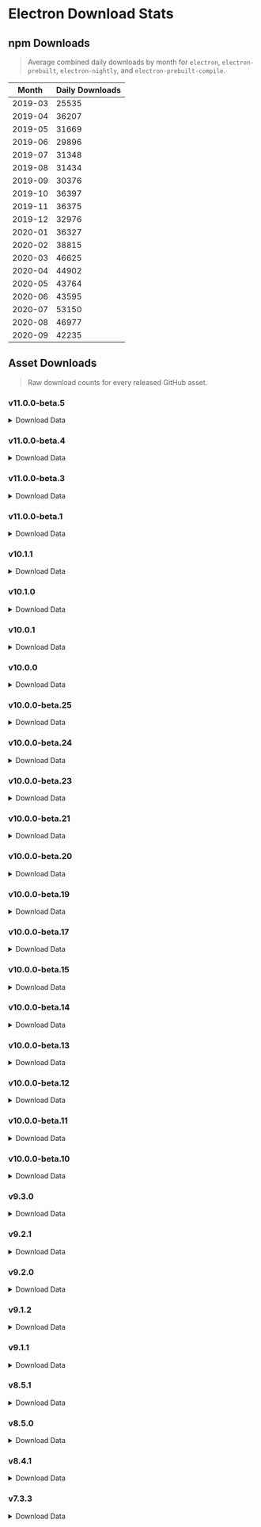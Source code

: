 # Electron Download Stats

## npm Downloads

> Average combined daily downloads by month for `electron`, `electron-prebuilt`, `electron-nightly`, and `electron-prebuilt-compile`.

Month | Daily Downloads
--- | ---
2019-03 | 25535
2019-04 | 36207
2019-05 | 31669
2019-06 | 29896
2019-07 | 31348
2019-08 | 31434
2019-09 | 30376
2019-10 | 36397
2019-11 | 36375
2019-12 | 32976
2020-01 | 36327
2020-02 | 38815
2020-03 | 46625
2020-04 | 44902
2020-05 | 43764
2020-06 | 43595
2020-07 | 53150
2020-08 | 46977
2020-09 | 42235


## Asset Downloads

> Raw download counts for every released GitHub asset.


### v11.0.0-beta.5

<details><summary>Download Data</summary>

File | Downloads
--- | ---
electron-v11.0.0-beta.5-win32-x64.zip | 38
SHASUMS256.txt | 25
electron-v11.0.0-beta.5-darwin-x64.zip | 22
electron-v11.0.0-beta.5-win32-ia32.zip | 21
electron-v11.0.0-beta.5-linux-x64.zip | 19
chromedriver-v11.0.0-beta.5-darwin-arm64.zip | 17
chromedriver-v11.0.0-beta.5-win32-x64.zip | 17
electron-v11.0.0-beta.5-darwin-arm64.zip | 16
chromedriver-v11.0.0-beta.5-darwin-x64.zip | 15
electron-v11.0.0-beta.5-darwin-arm64-dsym.zip | 15
electron-v11.0.0-beta.5-darwin-arm64-symbols.zip | 15
electron-v11.0.0-beta.5-linux-arm64-debug.zip | 15
electron-v11.0.0-beta.5-linux-ia32.zip | 15
electron-v11.0.0-beta.5-win32-ia32-symbols.zip | 15
electron-v11.0.0-beta.5-win32-x64-symbols.zip | 15
ffmpeg-v11.0.0-beta.5-win32-x64.zip | 15
electron-api.json | 14
electron-v11.0.0-beta.5-darwin-x64-symbols.zip | 14
electron-v11.0.0-beta.5-win32-arm64.zip | 14
chromedriver-v11.0.0-beta.5-linux-arm64.zip | 13
chromedriver-v11.0.0-beta.5-win32-ia32.zip | 13
electron-v11.0.0-beta.5-darwin-x64-dsym.zip | 13
electron-v11.0.0-beta.5-win32-x64-pdb.zip | 13
mksnapshot-v11.0.0-beta.5-win32-x64.zip | 13
chromedriver-v11.0.0-beta.5-win32-arm64.zip | 12
electron-v11.0.0-beta.5-linux-arm64-symbols.zip | 12
electron-v11.0.0-beta.5-linux-arm64.zip | 12
electron-v11.0.0-beta.5-mas-arm64.zip | 12
chromedriver-v11.0.0-beta.5-linux-armv7l.zip | 11
chromedriver-v11.0.0-beta.5-linux-ia32.zip | 11
chromedriver-v11.0.0-beta.5-linux-x64.zip | 11
chromedriver-v11.0.0-beta.5-mas-arm64.zip | 11
chromedriver-v11.0.0-beta.5-mas-x64.zip | 11
electron-v11.0.0-beta.5-linux-armv7l-debug.zip | 11
electron-v11.0.0-beta.5-linux-armv7l-symbols.zip | 11
electron-v11.0.0-beta.5-linux-armv7l.zip | 11
electron-v11.0.0-beta.5-linux-ia32-debug.zip | 11
electron-v11.0.0-beta.5-linux-ia32-symbols.zip | 11
electron-v11.0.0-beta.5-linux-x64-symbols.zip | 11
electron-v11.0.0-beta.5-mas-arm64-symbols.zip | 11
electron-v11.0.0-beta.5-win32-ia32-pdb.zip | 11
electron-v11.0.0-beta.5-win32-x64-toolchain-profile.zip | 11
electron.d.ts | 11
ffmpeg-v11.0.0-beta.5-win32-ia32.zip | 11
hunspell_dictionaries.zip | 11
electron-v11.0.0-beta.5-mas-x64-symbols.zip | 10
electron-v11.0.0-beta.5-mas-x64.zip | 10
electron-v11.0.0-beta.5-win32-arm64-symbols.zip | 10
electron-v11.0.0-beta.5-win32-arm64-toolchain-profile.zip | 10
electron-v11.0.0-beta.5-win32-ia32-toolchain-profile.zip | 10
ffmpeg-v11.0.0-beta.5-darwin-arm64.zip | 10
ffmpeg-v11.0.0-beta.5-darwin-x64.zip | 10
ffmpeg-v11.0.0-beta.5-linux-arm64.zip | 10
ffmpeg-v11.0.0-beta.5-linux-armv7l.zip | 10
ffmpeg-v11.0.0-beta.5-linux-ia32.zip | 10
ffmpeg-v11.0.0-beta.5-linux-x64.zip | 10
ffmpeg-v11.0.0-beta.5-mas-arm64.zip | 10
ffmpeg-v11.0.0-beta.5-mas-x64.zip | 10
ffmpeg-v11.0.0-beta.5-win32-arm64.zip | 10
mksnapshot-v11.0.0-beta.5-darwin-arm64.zip | 10
mksnapshot-v11.0.0-beta.5-darwin-x64.zip | 10
mksnapshot-v11.0.0-beta.5-linux-arm64-x64.zip | 10
mksnapshot-v11.0.0-beta.5-linux-armv7l-x64.zip | 10
mksnapshot-v11.0.0-beta.5-linux-ia32.zip | 10
mksnapshot-v11.0.0-beta.5-linux-x64.zip | 10
mksnapshot-v11.0.0-beta.5-mas-arm64.zip | 10
mksnapshot-v11.0.0-beta.5-mas-x64.zip | 10
mksnapshot-v11.0.0-beta.5-win32-arm64-x64.zip | 10
mksnapshot-v11.0.0-beta.5-win32-ia32.zip | 10
electron-v11.0.0-beta.5-mas-arm64-dsym.zip | 9
electron-v11.0.0-beta.5-linux-x64-debug.zip | 8
electron-v11.0.0-beta.5-mas-x64-dsym.zip | 8
electron-v11.0.0-beta.5-win32-arm64-pdb.zip | 7

</details>

### v11.0.0-beta.4

<details><summary>Download Data</summary>

File | Downloads
--- | ---
SHASUMS256.txt | 226
electron-v11.0.0-beta.4-linux-x64.zip | 161
electron-v11.0.0-beta.4-win32-x64.zip | 161
electron-v11.0.0-beta.4-darwin-x64.zip | 142
electron-v11.0.0-beta.4-win32-ia32.zip | 49
ffmpeg-v11.0.0-beta.4-linux-x64.zip | 43
chromedriver-v11.0.0-beta.4-darwin-x64.zip | 42
ffmpeg-v11.0.0-beta.4-darwin-x64.zip | 41
ffmpeg-v11.0.0-beta.4-win32-x64.zip | 41
chromedriver-v11.0.0-beta.4-linux-x64.zip | 36
electron-v11.0.0-beta.4-win32-arm64.zip | 33
chromedriver-v11.0.0-beta.4-darwin-arm64.zip | 25
chromedriver-v11.0.0-beta.4-win32-x64.zip | 25
electron-v11.0.0-beta.4-linux-ia32.zip | 23
ffmpeg-v11.0.0-beta.4-win32-ia32.zip | 23
electron-v11.0.0-beta.4-mas-x64.zip | 22
electron-api.json | 21
electron-v11.0.0-beta.4-darwin-arm64-symbols.zip | 21
ffmpeg-v11.0.0-beta.4-win32-arm64.zip | 21
chromedriver-v11.0.0-beta.4-mas-x64.zip | 20
chromedriver-v11.0.0-beta.4-win32-ia32.zip | 20
chromedriver-v11.0.0-beta.4-linux-arm64.zip | 19
chromedriver-v11.0.0-beta.4-win32-arm64.zip | 19
electron-v11.0.0-beta.4-darwin-arm64.zip | 18
electron-v11.0.0-beta.4-win32-x64-symbols.zip | 17
chromedriver-v11.0.0-beta.4-linux-ia32.zip | 16
electron-v11.0.0-beta.4-linux-arm64.zip | 16
electron-v11.0.0-beta.4-win32-ia32-symbols.zip | 16
chromedriver-v11.0.0-beta.4-linux-armv7l.zip | 15
chromedriver-v11.0.0-beta.4-mas-arm64.zip | 15
electron-v11.0.0-beta.4-darwin-arm64-dsym.zip | 15
electron-v11.0.0-beta.4-darwin-x64-symbols.zip | 15
electron-v11.0.0-beta.4-linux-arm64-debug.zip | 15
electron-v11.0.0-beta.4-linux-arm64-symbols.zip | 15
electron-v11.0.0-beta.4-linux-armv7l-debug.zip | 15
electron-v11.0.0-beta.4-linux-armv7l-symbols.zip | 15
electron-v11.0.0-beta.4-linux-armv7l.zip | 15
electron-v11.0.0-beta.4-linux-ia32-debug.zip | 15
electron-v11.0.0-beta.4-linux-ia32-symbols.zip | 15
electron-v11.0.0-beta.4-linux-x64-symbols.zip | 15
electron-v11.0.0-beta.4-win32-x64-toolchain-profile.zip | 15
electron.d.ts | 15
hunspell_dictionaries.zip | 15
mksnapshot-v11.0.0-beta.4-win32-x64.zip | 15
electron-v11.0.0-beta.4-mas-arm64.zip | 14
electron-v11.0.0-beta.4-mas-x64-symbols.zip | 14
electron-v11.0.0-beta.4-win32-arm64-symbols.zip | 14
electron-v11.0.0-beta.4-win32-arm64-toolchain-profile.zip | 14
electron-v11.0.0-beta.4-win32-ia32-toolchain-profile.zip | 14
electron-v11.0.0-beta.4-win32-x64-pdb.zip | 14
mksnapshot-v11.0.0-beta.4-linux-arm64-x64.zip | 14
mksnapshot-v11.0.0-beta.4-linux-x64.zip | 14
mksnapshot-v11.0.0-beta.4-win32-ia32.zip | 14
electron-v11.0.0-beta.4-mas-arm64-symbols.zip | 13
electron-v11.0.0-beta.4-win32-ia32-pdb.zip | 13
ffmpeg-v11.0.0-beta.4-darwin-arm64.zip | 13
ffmpeg-v11.0.0-beta.4-linux-arm64.zip | 13
ffmpeg-v11.0.0-beta.4-linux-armv7l.zip | 13
mksnapshot-v11.0.0-beta.4-darwin-arm64.zip | 13
mksnapshot-v11.0.0-beta.4-linux-armv7l-x64.zip | 13
mksnapshot-v11.0.0-beta.4-linux-ia32.zip | 13
mksnapshot-v11.0.0-beta.4-mas-arm64.zip | 13
mksnapshot-v11.0.0-beta.4-win32-arm64-x64.zip | 13
electron-v11.0.0-beta.4-linux-x64-debug.zip | 12
ffmpeg-v11.0.0-beta.4-linux-ia32.zip | 12
ffmpeg-v11.0.0-beta.4-mas-arm64.zip | 12
ffmpeg-v11.0.0-beta.4-mas-x64.zip | 12
mksnapshot-v11.0.0-beta.4-darwin-x64.zip | 12
mksnapshot-v11.0.0-beta.4-mas-x64.zip | 12
electron-v11.0.0-beta.4-mas-arm64-dsym.zip | 11
electron-v11.0.0-beta.4-darwin-x64-dsym.zip | 10
electron-v11.0.0-beta.4-mas-x64-dsym.zip | 10
electron-v11.0.0-beta.4-win32-arm64-pdb.zip | 10

</details>

### v11.0.0-beta.3

<details><summary>Download Data</summary>

File | Downloads
--- | ---
SHASUMS256.txt | 254
electron-v11.0.0-beta.3-linux-x64.zip | 210
electron-v11.0.0-beta.3-win32-x64.zip | 79
electron-v11.0.0-beta.3-darwin-x64.zip | 61
electron-v11.0.0-beta.3-win32-ia32.zip | 32
electron-v11.0.0-beta.3-linux-ia32.zip | 27
electron-v11.0.0-beta.3-darwin-arm64.zip | 21
electron-v11.0.0-beta.3-darwin-arm64-symbols.zip | 18
electron-v11.0.0-beta.3-linux-arm64-debug.zip | 18
electron-v11.0.0-beta.3-win32-arm64.zip | 18
electron-v11.0.0-beta.3-linux-arm64-symbols.zip | 17
electron-v11.0.0-beta.3-linux-armv7l.zip | 17
chromedriver-v11.0.0-beta.3-darwin-x64.zip | 16
chromedriver-v11.0.0-beta.3-mas-arm64.zip | 16
electron-v11.0.0-beta.3-darwin-arm64-dsym.zip | 16
electron-v11.0.0-beta.3-mas-arm64.zip | 16
electron-v11.0.0-beta.3-mas-x64.zip | 16
electron-v11.0.0-beta.3-win32-ia32-symbols.zip | 16
electron-v11.0.0-beta.3-win32-x64-symbols.zip | 16
chromedriver-v11.0.0-beta.3-linux-armv7l.zip | 15
chromedriver-v11.0.0-beta.3-linux-x64.zip | 15
chromedriver-v11.0.0-beta.3-win32-x64.zip | 15
electron-v11.0.0-beta.3-win32-x64-pdb.zip | 15
electron-v11.0.0-beta.3-win32-x64-toolchain-profile.zip | 15
electron.d.ts | 15
ffmpeg-v11.0.0-beta.3-win32-x64.zip | 15
hunspell_dictionaries.zip | 15
mksnapshot-v11.0.0-beta.3-mas-arm64.zip | 15
mksnapshot-v11.0.0-beta.3-win32-arm64-x64.zip | 15
chromedriver-v11.0.0-beta.3-mas-x64.zip | 14
chromedriver-v11.0.0-beta.3-win32-arm64.zip | 14
chromedriver-v11.0.0-beta.3-win32-ia32.zip | 14
electron-v11.0.0-beta.3-darwin-x64-symbols.zip | 14
electron-v11.0.0-beta.3-linux-arm64.zip | 14
electron-v11.0.0-beta.3-linux-armv7l-debug.zip | 14
electron-v11.0.0-beta.3-linux-armv7l-symbols.zip | 14
electron-v11.0.0-beta.3-linux-ia32-debug.zip | 14
electron-v11.0.0-beta.3-linux-ia32-symbols.zip | 14
electron-v11.0.0-beta.3-mas-arm64-symbols.zip | 14
electron-v11.0.0-beta.3-win32-arm64-symbols.zip | 14
ffmpeg-v11.0.0-beta.3-darwin-arm64.zip | 14
ffmpeg-v11.0.0-beta.3-linux-arm64.zip | 14
ffmpeg-v11.0.0-beta.3-linux-armv7l.zip | 14
ffmpeg-v11.0.0-beta.3-linux-ia32.zip | 14
ffmpeg-v11.0.0-beta.3-mas-x64.zip | 14
ffmpeg-v11.0.0-beta.3-win32-arm64.zip | 14
mksnapshot-v11.0.0-beta.3-darwin-arm64.zip | 14
mksnapshot-v11.0.0-beta.3-darwin-x64.zip | 14
mksnapshot-v11.0.0-beta.3-linux-armv7l-x64.zip | 14
mksnapshot-v11.0.0-beta.3-mas-x64.zip | 14
mksnapshot-v11.0.0-beta.3-win32-ia32.zip | 14
mksnapshot-v11.0.0-beta.3-win32-x64.zip | 14
chromedriver-v11.0.0-beta.3-linux-arm64.zip | 13
chromedriver-v11.0.0-beta.3-linux-ia32.zip | 13
electron-api.json | 13
electron-v11.0.0-beta.3-darwin-x64-dsym.zip | 13
electron-v11.0.0-beta.3-linux-x64-symbols.zip | 13
electron-v11.0.0-beta.3-mas-x64-symbols.zip | 13
electron-v11.0.0-beta.3-win32-arm64-toolchain-profile.zip | 13
electron-v11.0.0-beta.3-win32-ia32-pdb.zip | 13
electron-v11.0.0-beta.3-win32-ia32-toolchain-profile.zip | 13
ffmpeg-v11.0.0-beta.3-darwin-x64.zip | 13
ffmpeg-v11.0.0-beta.3-linux-x64.zip | 13
ffmpeg-v11.0.0-beta.3-mas-arm64.zip | 13
ffmpeg-v11.0.0-beta.3-win32-ia32.zip | 13
mksnapshot-v11.0.0-beta.3-linux-arm64-x64.zip | 13
mksnapshot-v11.0.0-beta.3-linux-ia32.zip | 13
mksnapshot-v11.0.0-beta.3-linux-x64.zip | 13
chromedriver-v11.0.0-beta.3-darwin-arm64.zip | 12
electron-v11.0.0-beta.3-mas-x64-dsym.zip | 11
electron-v11.0.0-beta.3-mas-arm64-dsym.zip | 10
electron-v11.0.0-beta.3-win32-arm64-pdb.zip | 10
electron-v11.0.0-beta.3-linux-x64-debug.zip | 9

</details>

### v11.0.0-beta.1

<details><summary>Download Data</summary>

File | Downloads
--- | ---
SHASUMS256.txt | 287
electron-v11.0.0-beta.1-linux-x64.zip | 144
electron-v11.0.0-beta.1-win32-x64.zip | 141
electron-v11.0.0-beta.1-darwin-x64.zip | 130
electron-v11.0.0-beta.1-win32-ia32.zip | 46
electron-v11.0.0-beta.1-linux-ia32.zip | 31
electron-v11.0.0-beta.1-win32-arm64.zip | 30
chromedriver-v11.0.0-beta.1-win32-x64.zip | 26
electron-v11.0.0-beta.1-win32-x64-symbols.zip | 26
chromedriver-v11.0.0-beta.1-linux-x64.zip | 24
electron-v11.0.0-beta.1-win32-ia32-symbols.zip | 24
chromedriver-v11.0.0-beta.1-win32-arm64.zip | 23
chromedriver-v11.0.0-beta.1-darwin-arm64.zip | 22
chromedriver-v11.0.0-beta.1-darwin-x64.zip | 21
chromedriver-v11.0.0-beta.1-linux-arm64.zip | 21
electron-v11.0.0-beta.1-darwin-arm64-symbols.zip | 21
electron-v11.0.0-beta.1-win32-x64-pdb.zip | 21
chromedriver-v11.0.0-beta.1-linux-armv7l.zip | 20
chromedriver-v11.0.0-beta.1-win32-ia32.zip | 20
electron-v11.0.0-beta.1-darwin-arm64.zip | 20
electron-v11.0.0-beta.1-darwin-x64-symbols.zip | 20
electron-v11.0.0-beta.1-win32-ia32-pdb.zip | 20
electron-api.json | 19
electron-v11.0.0-beta.1-linux-armv7l.zip | 18
ffmpeg-v11.0.0-beta.1-win32-x64.zip | 18
chromedriver-v11.0.0-beta.1-linux-ia32.zip | 17
chromedriver-v11.0.0-beta.1-mas-x64.zip | 17
electron-v11.0.0-beta.1-darwin-arm64-dsym.zip | 17
electron-v11.0.0-beta.1-linux-arm64-debug.zip | 17
electron-v11.0.0-beta.1-linux-arm64-symbols.zip | 17
electron-v11.0.0-beta.1-linux-arm64.zip | 17
electron-v11.0.0-beta.1-linux-armv7l-debug.zip | 17
electron-v11.0.0-beta.1-linux-armv7l-symbols.zip | 17
electron-v11.0.0-beta.1-linux-ia32-debug.zip | 17
electron-v11.0.0-beta.1-linux-ia32-symbols.zip | 17
electron-v11.0.0-beta.1-linux-x64-symbols.zip | 17
electron-v11.0.0-beta.1-mas-arm64-symbols.zip | 17
electron-v11.0.0-beta.1-win32-x64-toolchain-profile.zip | 17
mksnapshot-v11.0.0-beta.1-win32-arm64-x64.zip | 17
mksnapshot-v11.0.0-beta.1-win32-x64.zip | 17
chromedriver-v11.0.0-beta.1-mas-arm64.zip | 16
electron-v11.0.0-beta.1-mas-arm64.zip | 16
electron-v11.0.0-beta.1-mas-x64-symbols.zip | 16
electron-v11.0.0-beta.1-mas-x64.zip | 16
electron-v11.0.0-beta.1-win32-ia32-toolchain-profile.zip | 16
ffmpeg-v11.0.0-beta.1-linux-arm64.zip | 16
ffmpeg-v11.0.0-beta.1-linux-armv7l.zip | 16
ffmpeg-v11.0.0-beta.1-linux-ia32.zip | 16
ffmpeg-v11.0.0-beta.1-linux-x64.zip | 16
ffmpeg-v11.0.0-beta.1-mas-arm64.zip | 16
ffmpeg-v11.0.0-beta.1-win32-arm64.zip | 16
ffmpeg-v11.0.0-beta.1-win32-ia32.zip | 16
mksnapshot-v11.0.0-beta.1-linux-arm64-x64.zip | 16
mksnapshot-v11.0.0-beta.1-linux-armv7l-x64.zip | 16
mksnapshot-v11.0.0-beta.1-linux-ia32.zip | 16
mksnapshot-v11.0.0-beta.1-linux-x64.zip | 16
electron-v11.0.0-beta.1-win32-arm64-symbols.zip | 15
electron-v11.0.0-beta.1-win32-arm64-toolchain-profile.zip | 15
electron.d.ts | 15
ffmpeg-v11.0.0-beta.1-darwin-arm64.zip | 15
ffmpeg-v11.0.0-beta.1-darwin-x64.zip | 15
ffmpeg-v11.0.0-beta.1-mas-x64.zip | 15
hunspell_dictionaries.zip | 15
mksnapshot-v11.0.0-beta.1-darwin-arm64.zip | 15
mksnapshot-v11.0.0-beta.1-darwin-x64.zip | 15
mksnapshot-v11.0.0-beta.1-mas-arm64.zip | 15
mksnapshot-v11.0.0-beta.1-mas-x64.zip | 15
mksnapshot-v11.0.0-beta.1-win32-ia32.zip | 15
electron-v11.0.0-beta.1-linux-x64-debug.zip | 14
electron-v11.0.0-beta.1-darwin-x64-dsym.zip | 12
electron-v11.0.0-beta.1-mas-arm64-dsym.zip | 12
electron-v11.0.0-beta.1-mas-x64-dsym.zip | 12
electron-v11.0.0-beta.1-win32-arm64-pdb.zip | 12

</details>

### v10.1.1

<details><summary>Download Data</summary>

File | Downloads
--- | ---
SHASUMS256.txt | 15887
electron-v10.1.1-win32-x64.zip | 12035
electron-v10.1.1-linux-x64.zip | 9065
electron-v10.1.1-darwin-x64.zip | 7291
electron-v10.1.1-win32-ia32.zip | 1562
electron-v10.1.1-linux-armv7l.zip | 449
electron-v10.1.1-linux-arm64.zip | 334
electron-v10.1.1-linux-ia32.zip | 286
electron-v10.1.1-mas-x64.zip | 272
electron-v10.1.1-win32-arm64.zip | 247
chromedriver-v10.1.1-darwin-x64.zip | 131
chromedriver-v10.1.1-win32-x64.zip | 106
electron-v10.1.1-darwin-x64-dsym.zip | 77
electron-api.json | 75
chromedriver-v10.1.1-linux-x64.zip | 56
mksnapshot-v10.1.1-win32-x64.zip | 47
ffmpeg-v10.1.1-win32-x64.zip | 43
chromedriver-v10.1.1-linux-arm64.zip | 35
mksnapshot-v10.1.1-linux-x64.zip | 35
hunspell_dictionaries.zip | 33
electron.d.ts | 32
electron-v10.1.1-win32-x64-symbols.zip | 29
chromedriver-v10.1.1-win32-ia32.zip | 28
electron-v10.1.1-win32-ia32-symbols.zip | 28
ffmpeg-v10.1.1-linux-x64.zip | 28
electron-v10.1.1-linux-x64-symbols.zip | 27
electron-v10.1.1-darwin-x64-symbols.zip | 25
electron-v10.1.1-linux-ia32-symbols.zip | 25
electron-v10.1.1-win32-arm64-symbols.zip | 25
chromedriver-v10.1.1-linux-ia32.zip | 24
chromedriver-v10.1.1-mas-x64.zip | 24
electron-v10.1.1-win32-x64-toolchain-profile.zip | 24
ffmpeg-v10.1.1-win32-ia32.zip | 23
chromedriver-v10.1.1-win32-arm64.zip | 22
electron-v10.1.1-win32-x64-pdb.zip | 22
electron-v10.1.1-win32-arm64-toolchain-profile.zip | 21
mksnapshot-v10.1.1-win32-ia32.zip | 21
chromedriver-v10.1.1-linux-armv7l.zip | 20
electron-v10.1.1-linux-arm64-symbols.zip | 20
electron-v10.1.1-linux-armv7l-debug.zip | 20
electron-v10.1.1-mas-x64-symbols.zip | 20
electron-v10.1.1-win32-arm64-pdb.zip | 20
ffmpeg-v10.1.1-linux-arm64.zip | 20
ffmpeg-v10.1.1-linux-armv7l.zip | 20
mksnapshot-v10.1.1-linux-arm64-x64.zip | 20
electron-v10.1.1-linux-arm64-debug.zip | 19
electron-v10.1.1-linux-armv7l-symbols.zip | 19
electron-v10.1.1-win32-ia32-toolchain-profile.zip | 19
mksnapshot-v10.1.1-linux-armv7l-x64.zip | 19
mksnapshot-v10.1.1-win32-arm64-x64.zip | 19
electron-v10.1.1-linux-ia32-debug.zip | 18
electron-v10.1.1-win32-ia32-pdb.zip | 18
ffmpeg-v10.1.1-mas-x64.zip | 18
ffmpeg-v10.1.1-win32-arm64.zip | 18
mksnapshot-v10.1.1-linux-ia32.zip | 18
ffmpeg-v10.1.1-linux-ia32.zip | 17
mksnapshot-v10.1.1-darwin-x64.zip | 17
mksnapshot-v10.1.1-mas-x64.zip | 17
ffmpeg-v10.1.1-darwin-x64.zip | 16
electron-v10.1.1-linux-x64-debug.zip | 14
electron-v10.1.1-mas-x64-dsym.zip | 12

</details>

### v10.1.0

<details><summary>Download Data</summary>

File | Downloads
--- | ---
SHASUMS256.txt | 12186
electron-v10.1.0-win32-x64.zip | 7803
electron-v10.1.0-linux-x64.zip | 7051
electron-v10.1.0-darwin-x64.zip | 5336
electron-v10.1.0-win32-ia32.zip | 926
electron-v10.1.0-linux-armv7l.zip | 360
electron-v10.1.0-linux-arm64.zip | 266
electron-v10.1.0-linux-ia32.zip | 188
electron-v10.1.0-mas-x64.zip | 174
electron-v10.1.0-win32-arm64.zip | 150
chromedriver-v10.1.0-win32-x64.zip | 124
chromedriver-v10.1.0-linux-x64.zip | 117
chromedriver-v10.1.0-darwin-x64.zip | 93
electron-api.json | 52
chromedriver-v10.1.0-mas-x64.zip | 45
electron-v10.1.0-darwin-x64-dsym.zip | 37
electron-v10.1.0-darwin-x64-symbols.zip | 34
electron-v10.1.0-linux-arm64-symbols.zip | 34
ffmpeg-v10.1.0-win32-x64.zip | 33
mksnapshot-v10.1.0-win32-x64.zip | 30
ffmpeg-v10.1.0-linux-x64.zip | 29
chromedriver-v10.1.0-linux-arm64.zip | 28
electron-v10.1.0-win32-x64-symbols.zip | 27
chromedriver-v10.1.0-win32-ia32.zip | 26
electron-v10.1.0-win32-ia32-symbols.zip | 26
electron.d.ts | 25
chromedriver-v10.1.0-linux-armv7l.zip | 24
electron-v10.1.0-win32-ia32-pdb.zip | 24
hunspell_dictionaries.zip | 24
chromedriver-v10.1.0-win32-arm64.zip | 22
electron-v10.1.0-linux-arm64-debug.zip | 22
mksnapshot-v10.1.0-linux-x64.zip | 22
electron-v10.1.0-win32-arm64-symbols.zip | 21
electron-v10.1.0-win32-x64-toolchain-profile.zip | 21
electron-v10.1.0-linux-armv7l-symbols.zip | 20
electron-v10.1.0-linux-ia32-symbols.zip | 20
ffmpeg-v10.1.0-darwin-x64.zip | 20
electron-v10.1.0-linux-x64-symbols.zip | 19
electron-v10.1.0-win32-x64-pdb.zip | 19
electron-v10.1.0-win32-arm64-pdb.zip | 18
electron-v10.1.0-win32-ia32-toolchain-profile.zip | 18
ffmpeg-v10.1.0-mas-x64.zip | 18
mksnapshot-v10.1.0-darwin-x64.zip | 18
mksnapshot-v10.1.0-linux-arm64-x64.zip | 18
electron-v10.1.0-linux-armv7l-debug.zip | 17
electron-v10.1.0-linux-ia32-debug.zip | 17
ffmpeg-v10.1.0-linux-armv7l.zip | 17
ffmpeg-v10.1.0-linux-ia32.zip | 17
ffmpeg-v10.1.0-win32-ia32.zip | 17
mksnapshot-v10.1.0-linux-armv7l-x64.zip | 17
mksnapshot-v10.1.0-mas-x64.zip | 17
mksnapshot-v10.1.0-win32-arm64-x64.zip | 17
mksnapshot-v10.1.0-win32-ia32.zip | 17
chromedriver-v10.1.0-linux-ia32.zip | 16
electron-v10.1.0-mas-x64-symbols.zip | 16
ffmpeg-v10.1.0-linux-arm64.zip | 16
ffmpeg-v10.1.0-win32-arm64.zip | 16
mksnapshot-v10.1.0-linux-ia32.zip | 16
electron-v10.1.0-win32-arm64-toolchain-profile.zip | 15
electron-v10.1.0-linux-x64-debug.zip | 11
electron-v10.1.0-mas-x64-dsym.zip | 11

</details>

### v10.0.1

<details><summary>Download Data</summary>

File | Downloads
--- | ---
SHASUMS256.txt | 931
electron-v10.0.1-win32-x64.zip | 592
electron-v10.0.1-linux-x64.zip | 484
electron-v10.0.1-darwin-x64.zip | 285
electron-v10.0.1-win32-ia32.zip | 89
chromedriver-v10.0.1-darwin-x64.zip | 80
electron-v10.0.1-mas-x64.zip | 33
electron-v10.0.1-linux-ia32.zip | 32
electron-v10.0.1-linux-arm64.zip | 31
electron-v10.0.1-linux-armv7l.zip | 29
chromedriver-v10.0.1-win32-x64.zip | 25
electron-v10.0.1-win32-arm64.zip | 22
electron-api.json | 21
chromedriver-v10.0.1-linux-x64.zip | 20
chromedriver-v10.0.1-win32-arm64.zip | 19
electron-v10.0.1-darwin-x64-symbols.zip | 19
electron-v10.0.1-linux-arm64-symbols.zip | 19
electron-v10.0.1-win32-arm64-symbols.zip | 19
electron-v10.0.1-win32-ia32-symbols.zip | 19
electron-v10.0.1-win32-x64-symbols.zip | 19
electron.d.ts | 19
ffmpeg-v10.0.1-win32-x64.zip | 19
chromedriver-v10.0.1-linux-arm64.zip | 18
chromedriver-v10.0.1-mas-x64.zip | 18
chromedriver-v10.0.1-win32-ia32.zip | 18
electron-v10.0.1-linux-arm64-debug.zip | 18
electron-v10.0.1-linux-armv7l-debug.zip | 18
electron-v10.0.1-linux-armv7l-symbols.zip | 18
electron-v10.0.1-linux-x64-symbols.zip | 18
electron-v10.0.1-mas-x64-symbols.zip | 18
electron-v10.0.1-win32-x64-toolchain-profile.zip | 18
mksnapshot-v10.0.1-win32-x64.zip | 18
chromedriver-v10.0.1-linux-ia32.zip | 17
electron-v10.0.1-linux-ia32-debug.zip | 17
electron-v10.0.1-linux-ia32-symbols.zip | 17
electron-v10.0.1-win32-arm64-toolchain-profile.zip | 17
ffmpeg-v10.0.1-darwin-x64.zip | 17
ffmpeg-v10.0.1-win32-ia32.zip | 17
chromedriver-v10.0.1-linux-armv7l.zip | 16
electron-v10.0.1-win32-ia32-toolchain-profile.zip | 16
ffmpeg-v10.0.1-linux-arm64.zip | 16
ffmpeg-v10.0.1-linux-x64.zip | 16
hunspell_dictionaries.zip | 16
mksnapshot-v10.0.1-darwin-x64.zip | 16
mksnapshot-v10.0.1-linux-arm64-x64.zip | 16
mksnapshot-v10.0.1-linux-ia32.zip | 16
mksnapshot-v10.0.1-linux-x64.zip | 16
mksnapshot-v10.0.1-mas-x64.zip | 16
mksnapshot-v10.0.1-win32-arm64-x64.zip | 16
electron-v10.0.1-win32-arm64-pdb.zip | 15
electron-v10.0.1-win32-ia32-pdb.zip | 15
electron-v10.0.1-win32-x64-pdb.zip | 15
ffmpeg-v10.0.1-linux-armv7l.zip | 15
ffmpeg-v10.0.1-linux-ia32.zip | 15
ffmpeg-v10.0.1-mas-x64.zip | 15
ffmpeg-v10.0.1-win32-arm64.zip | 15
mksnapshot-v10.0.1-linux-armv7l-x64.zip | 15
mksnapshot-v10.0.1-win32-ia32.zip | 15
electron-v10.0.1-darwin-x64-dsym.zip | 14
electron-v10.0.1-linux-x64-debug.zip | 14
electron-v10.0.1-mas-x64-dsym.zip | 13

</details>

### v10.0.0

<details><summary>Download Data</summary>

File | Downloads
--- | ---
SHASUMS256.txt | 8807
electron-v10.0.0-win32-x64.zip | 5420
electron-v10.0.0-linux-x64.zip | 5163
electron-v10.0.0-darwin-x64.zip | 3473
electron-v10.0.0-win32-ia32.zip | 634
chromedriver-v10.0.0-linux-x64.zip | 246
electron-v10.0.0-linux-armv7l.zip | 207
electron-v10.0.0-linux-arm64.zip | 177
chromedriver-v10.0.0-win32-x64.zip | 174
chromedriver-v10.0.0-darwin-x64.zip | 145
electron-v10.0.0-mas-x64.zip | 132
electron-v10.0.0-linux-ia32.zip | 125
electron-v10.0.0-win32-arm64.zip | 106
electron-api.json | 42
chromedriver-v10.0.0-win32-ia32.zip | 34
ffmpeg-v10.0.0-win32-x64.zip | 28
mksnapshot-v10.0.0-win32-x64.zip | 27
mksnapshot-v10.0.0-win32-ia32.zip | 26
electron.d.ts | 25
mksnapshot-v10.0.0-linux-x64.zip | 25
chromedriver-v10.0.0-linux-armv7l.zip | 23
electron-v10.0.0-win32-ia32-symbols.zip | 23
electron-v10.0.0-darwin-x64-symbols.zip | 21
electron-v10.0.0-win32-arm64-symbols.zip | 21
electron-v10.0.0-win32-x64-symbols.zip | 21
hunspell_dictionaries.zip | 20
mksnapshot-v10.0.0-darwin-x64.zip | 20
chromedriver-v10.0.0-linux-arm64.zip | 19
electron-v10.0.0-win32-x64-toolchain-profile.zip | 19
ffmpeg-v10.0.0-linux-x64.zip | 19
chromedriver-v10.0.0-mas-x64.zip | 18
chromedriver-v10.0.0-win32-arm64.zip | 18
electron-v10.0.0-linux-x64-symbols.zip | 18
electron-v10.0.0-win32-arm64-toolchain-profile.zip | 18
electron-v10.0.0-win32-x64-pdb.zip | 18
ffmpeg-v10.0.0-win32-ia32.zip | 18
electron-v10.0.0-darwin-x64-dsym.zip | 17
electron-v10.0.0-mas-x64-symbols.zip | 17
electron-v10.0.0-win32-ia32-toolchain-profile.zip | 17
ffmpeg-v10.0.0-linux-arm64.zip | 17
ffmpeg-v10.0.0-linux-armv7l.zip | 17
mksnapshot-v10.0.0-linux-arm64-x64.zip | 17
electron-v10.0.0-linux-arm64-symbols.zip | 16
electron-v10.0.0-linux-armv7l-symbols.zip | 16
electron-v10.0.0-linux-ia32-debug.zip | 16
electron-v10.0.0-linux-ia32-symbols.zip | 16
ffmpeg-v10.0.0-darwin-x64.zip | 16
ffmpeg-v10.0.0-linux-ia32.zip | 16
ffmpeg-v10.0.0-mas-x64.zip | 16
ffmpeg-v10.0.0-win32-arm64.zip | 16
mksnapshot-v10.0.0-mas-x64.zip | 16
electron-v10.0.0-linux-arm64-debug.zip | 15
electron-v10.0.0-linux-armv7l-debug.zip | 15
electron-v10.0.0-win32-arm64-pdb.zip | 15
electron-v10.0.0-win32-ia32-pdb.zip | 15
mksnapshot-v10.0.0-linux-armv7l-x64.zip | 15
mksnapshot-v10.0.0-linux-ia32.zip | 15
mksnapshot-v10.0.0-win32-arm64-x64.zip | 15
chromedriver-v10.0.0-linux-ia32.zip | 14
electron-v10.0.0-linux-x64-debug.zip | 12
electron-v10.0.0-mas-x64-dsym.zip | 12

</details>

### v10.0.0-beta.25

<details><summary>Download Data</summary>

File | Downloads
--- | ---
electron-v10.0.0-beta.25-darwin-x64.zip | 462
SHASUMS256.txt | 444
electron-v10.0.0-beta.25-win32-x64.zip | 355
electron-v10.0.0-beta.25-linux-x64.zip | 350
electron-v10.0.0-beta.25-win32-ia32.zip | 56
electron-v10.0.0-beta.25-linux-ia32.zip | 36
chromedriver-v10.0.0-beta.25-darwin-x64.zip | 27
chromedriver-v10.0.0-beta.25-linux-armv7l.zip | 25
chromedriver-v10.0.0-beta.25-mas-x64.zip | 24
chromedriver-v10.0.0-beta.25-win32-ia32.zip | 24
chromedriver-v10.0.0-beta.25-win32-x64.zip | 24
chromedriver-v10.0.0-beta.25-linux-arm64.zip | 23
chromedriver-v10.0.0-beta.25-linux-ia32.zip | 23
chromedriver-v10.0.0-beta.25-win32-arm64.zip | 23
electron-v10.0.0-beta.25-darwin-x64-symbols.zip | 23
chromedriver-v10.0.0-beta.25-linux-x64.zip | 22
electron-v10.0.0-beta.25-linux-arm64-symbols.zip | 22
electron-v10.0.0-beta.25-darwin-x64-dsym.zip | 20
electron-api.json | 17
electron-v10.0.0-beta.25-win32-ia32-symbols.zip | 17
electron-v10.0.0-beta.25-win32-x64-symbols.zip | 17
electron-v10.0.0-beta.25-linux-arm64.zip | 16
electron-v10.0.0-beta.25-win32-x64-toolchain-profile.zip | 16
electron-v10.0.0-beta.25-linux-arm64-debug.zip | 15
electron-v10.0.0-beta.25-win32-ia32-pdb.zip | 15
ffmpeg-v10.0.0-beta.25-win32-ia32.zip | 15
ffmpeg-v10.0.0-beta.25-win32-x64.zip | 15
mksnapshot-v10.0.0-beta.25-win32-ia32.zip | 15
mksnapshot-v10.0.0-beta.25-win32-x64.zip | 15
electron-v10.0.0-beta.25-linux-armv7l-debug.zip | 14
electron-v10.0.0-beta.25-linux-armv7l-symbols.zip | 14
electron-v10.0.0-beta.25-linux-armv7l.zip | 14
electron-v10.0.0-beta.25-linux-ia32-debug.zip | 14
electron-v10.0.0-beta.25-linux-ia32-symbols.zip | 14
electron-v10.0.0-beta.25-linux-x64-symbols.zip | 14
electron-v10.0.0-beta.25-mas-x64.zip | 14
electron-v10.0.0-beta.25-win32-arm64.zip | 14
electron-v10.0.0-beta.25-win32-ia32-toolchain-profile.zip | 14
electron.d.ts | 14
ffmpeg-v10.0.0-beta.25-darwin-x64.zip | 14
ffmpeg-v10.0.0-beta.25-linux-ia32.zip | 14
ffmpeg-v10.0.0-beta.25-linux-x64.zip | 14
hunspell_dictionaries.zip | 14
mksnapshot-v10.0.0-beta.25-darwin-x64.zip | 14
mksnapshot-v10.0.0-beta.25-linux-ia32.zip | 14
mksnapshot-v10.0.0-beta.25-linux-x64.zip | 14
electron-v10.0.0-beta.25-mas-x64-symbols.zip | 13
electron-v10.0.0-beta.25-win32-arm64-symbols.zip | 13
electron-v10.0.0-beta.25-win32-arm64-toolchain-profile.zip | 13
ffmpeg-v10.0.0-beta.25-linux-arm64.zip | 13
ffmpeg-v10.0.0-beta.25-linux-armv7l.zip | 13
ffmpeg-v10.0.0-beta.25-mas-x64.zip | 13
ffmpeg-v10.0.0-beta.25-win32-arm64.zip | 13
mksnapshot-v10.0.0-beta.25-linux-armv7l-x64.zip | 13
mksnapshot-v10.0.0-beta.25-mas-x64.zip | 13
mksnapshot-v10.0.0-beta.25-win32-arm64-x64.zip | 13
electron-v10.0.0-beta.25-win32-x64-pdb.zip | 12
mksnapshot-v10.0.0-beta.25-linux-arm64-x64.zip | 12
electron-v10.0.0-beta.25-linux-x64-debug.zip | 10
electron-v10.0.0-beta.25-mas-x64-dsym.zip | 10
electron-v10.0.0-beta.25-win32-arm64-pdb.zip | 9

</details>

### v10.0.0-beta.24

<details><summary>Download Data</summary>

File | Downloads
--- | ---
electron-v10.0.0-beta.24-win32-x64.zip | 65
electron-v10.0.0-beta.24-linux-x64.zip | 56
SHASUMS256.txt | 48
electron-v10.0.0-beta.24-darwin-x64.zip | 46
electron-v10.0.0-beta.24-win32-ia32.zip | 46
electron-v10.0.0-beta.24-linux-ia32.zip | 34
chromedriver-v10.0.0-beta.24-darwin-x64.zip | 24
chromedriver-v10.0.0-beta.24-win32-x64.zip | 24
electron-v10.0.0-beta.24-darwin-x64-symbols.zip | 24
chromedriver-v10.0.0-beta.24-linux-arm64.zip | 22
chromedriver-v10.0.0-beta.24-linux-armv7l.zip | 22
electron-v10.0.0-beta.24-linux-arm64-symbols.zip | 22
electron-v10.0.0-beta.24-linux-arm64.zip | 22
electron-v10.0.0-beta.24-win32-ia32-symbols.zip | 22
chromedriver-v10.0.0-beta.24-win32-ia32.zip | 21
electron-v10.0.0-beta.24-win32-x64-symbols.zip | 21
chromedriver-v10.0.0-beta.24-linux-ia32.zip | 20
electron-v10.0.0-beta.24-linux-armv7l-debug.zip | 18
electron-v10.0.0-beta.24-win32-ia32-pdb.zip | 18
electron-v10.0.0-beta.24-win32-x64-pdb.zip | 18
electron-v10.0.0-beta.24-linux-arm64-debug.zip | 17
electron-api.json | 16
electron-v10.0.0-beta.24-darwin-x64-dsym.zip | 16
electron-v10.0.0-beta.24-linux-armv7l-symbols.zip | 16
chromedriver-v10.0.0-beta.24-mas-x64.zip | 15
electron-v10.0.0-beta.24-linux-armv7l.zip | 15
electron-v10.0.0-beta.24-win32-arm64-toolchain-profile.zip | 15
electron-v10.0.0-beta.24-win32-ia32-toolchain-profile.zip | 15
electron-v10.0.0-beta.24-win32-x64-toolchain-profile.zip | 15
electron.d.ts | 15
ffmpeg-v10.0.0-beta.24-linux-x64.zip | 15
hunspell_dictionaries.zip | 15
mksnapshot-v10.0.0-beta.24-linux-arm64-x64.zip | 15
mksnapshot-v10.0.0-beta.24-win32-ia32.zip | 15
chromedriver-v10.0.0-beta.24-linux-x64.zip | 14
chromedriver-v10.0.0-beta.24-win32-arm64.zip | 14
electron-v10.0.0-beta.24-linux-ia32-debug.zip | 14
electron-v10.0.0-beta.24-linux-ia32-symbols.zip | 14
electron-v10.0.0-beta.24-linux-x64-symbols.zip | 14
electron-v10.0.0-beta.24-mas-x64-symbols.zip | 14
electron-v10.0.0-beta.24-mas-x64.zip | 14
electron-v10.0.0-beta.24-win32-arm64-symbols.zip | 14
electron-v10.0.0-beta.24-win32-arm64.zip | 14
ffmpeg-v10.0.0-beta.24-darwin-x64.zip | 14
ffmpeg-v10.0.0-beta.24-linux-arm64.zip | 14
ffmpeg-v10.0.0-beta.24-linux-armv7l.zip | 14
ffmpeg-v10.0.0-beta.24-linux-ia32.zip | 14
ffmpeg-v10.0.0-beta.24-mas-x64.zip | 14
ffmpeg-v10.0.0-beta.24-win32-ia32.zip | 14
ffmpeg-v10.0.0-beta.24-win32-x64.zip | 14
mksnapshot-v10.0.0-beta.24-linux-armv7l-x64.zip | 14
mksnapshot-v10.0.0-beta.24-win32-arm64-x64.zip | 14
mksnapshot-v10.0.0-beta.24-win32-x64.zip | 14
ffmpeg-v10.0.0-beta.24-win32-arm64.zip | 13
mksnapshot-v10.0.0-beta.24-darwin-x64.zip | 13
mksnapshot-v10.0.0-beta.24-linux-ia32.zip | 13
mksnapshot-v10.0.0-beta.24-linux-x64.zip | 13
mksnapshot-v10.0.0-beta.24-mas-x64.zip | 13
electron-v10.0.0-beta.24-linux-x64-debug.zip | 10
electron-v10.0.0-beta.24-mas-x64-dsym.zip | 10
electron-v10.0.0-beta.24-win32-arm64-pdb.zip | 10

</details>

### v10.0.0-beta.23

<details><summary>Download Data</summary>

File | Downloads
--- | ---
SHASUMS256.txt | 777
electron-v10.0.0-beta.23-linux-x64.zip | 487
electron-v10.0.0-beta.23-win32-x64.zip | 353
electron-v10.0.0-beta.23-darwin-x64.zip | 154
electron-v10.0.0-beta.23-win32-ia32.zip | 63
chromedriver-v10.0.0-beta.23-darwin-x64.zip | 53
electron-v10.0.0-beta.23-linux-ia32.zip | 41
chromedriver-v10.0.0-beta.23-linux-x64.zip | 27
electron-v10.0.0-beta.23-mas-x64.zip | 20
chromedriver-v10.0.0-beta.23-win32-x64.zip | 18
electron-api.json | 18
electron-v10.0.0-beta.23-linux-arm64.zip | 18
electron-v10.0.0-beta.23-linux-armv7l.zip | 18
electron-v10.0.0-beta.23-linux-ia32-debug.zip | 17
electron-v10.0.0-beta.23-win32-x64-symbols.zip | 17
mksnapshot-v10.0.0-beta.23-win32-x64.zip | 17
chromedriver-v10.0.0-beta.23-linux-ia32.zip | 16
chromedriver-v10.0.0-beta.23-mas-x64.zip | 16
electron-v10.0.0-beta.23-darwin-x64-symbols.zip | 16
electron-v10.0.0-beta.23-linux-arm64-symbols.zip | 16
electron-v10.0.0-beta.23-linux-armv7l-debug.zip | 16
electron-v10.0.0-beta.23-linux-armv7l-symbols.zip | 16
electron-v10.0.0-beta.23-win32-ia32-symbols.zip | 16
electron-v10.0.0-beta.23-win32-x64-pdb.zip | 16
ffmpeg-v10.0.0-beta.23-linux-x64.zip | 16
ffmpeg-v10.0.0-beta.23-win32-x64.zip | 16
hunspell_dictionaries.zip | 16
chromedriver-v10.0.0-beta.23-linux-arm64.zip | 15
chromedriver-v10.0.0-beta.23-win32-arm64.zip | 15
chromedriver-v10.0.0-beta.23-win32-ia32.zip | 15
electron-v10.0.0-beta.23-darwin-x64-dsym.zip | 15
electron-v10.0.0-beta.23-linux-arm64-debug.zip | 15
electron-v10.0.0-beta.23-linux-ia32-symbols.zip | 15
electron.d.ts | 15
electron-v10.0.0-beta.23-win32-arm64.zip | 14
electron-v10.0.0-beta.23-win32-ia32-pdb.zip | 14
ffmpeg-v10.0.0-beta.23-linux-arm64.zip | 14
mksnapshot-v10.0.0-beta.23-darwin-x64.zip | 14
mksnapshot-v10.0.0-beta.23-linux-x64.zip | 14
mksnapshot-v10.0.0-beta.23-win32-arm64-x64.zip | 14
chromedriver-v10.0.0-beta.23-linux-armv7l.zip | 13
electron-v10.0.0-beta.23-win32-arm64-toolchain-profile.zip | 13
electron-v10.0.0-beta.23-win32-x64-toolchain-profile.zip | 13
ffmpeg-v10.0.0-beta.23-linux-armv7l.zip | 13
ffmpeg-v10.0.0-beta.23-linux-ia32.zip | 13
ffmpeg-v10.0.0-beta.23-mas-x64.zip | 13
ffmpeg-v10.0.0-beta.23-win32-arm64.zip | 13
ffmpeg-v10.0.0-beta.23-win32-ia32.zip | 13
mksnapshot-v10.0.0-beta.23-linux-arm64-x64.zip | 13
mksnapshot-v10.0.0-beta.23-linux-armv7l-x64.zip | 13
mksnapshot-v10.0.0-beta.23-linux-ia32.zip | 13
mksnapshot-v10.0.0-beta.23-mas-x64.zip | 13
mksnapshot-v10.0.0-beta.23-win32-ia32.zip | 13
electron-v10.0.0-beta.23-linux-x64-symbols.zip | 12
electron-v10.0.0-beta.23-mas-x64-symbols.zip | 12
electron-v10.0.0-beta.23-win32-arm64-symbols.zip | 12
electron-v10.0.0-beta.23-win32-ia32-toolchain-profile.zip | 12
ffmpeg-v10.0.0-beta.23-darwin-x64.zip | 12
electron-v10.0.0-beta.23-linux-x64-debug.zip | 10
electron-v10.0.0-beta.23-mas-x64-dsym.zip | 9
electron-v10.0.0-beta.23-win32-arm64-pdb.zip | 9

</details>

### v10.0.0-beta.21

<details><summary>Download Data</summary>

File | Downloads
--- | ---
SHASUMS256.txt | 1130
electron-v10.0.0-beta.21-win32-x64.zip | 820
electron-v10.0.0-beta.21-linux-x64.zip | 636
electron-v10.0.0-beta.21-darwin-x64.zip | 403
electron-v10.0.0-beta.21-win32-ia32.zip | 177
electron-v10.0.0-beta.21-darwin-x64-dsym.zip | 139
electron-v10.0.0-beta.21-darwin-x64-symbols.zip | 135
electron-v10.0.0-beta.21-win32-x64-pdb.zip | 125
mksnapshot-v10.0.0-beta.21-linux-arm64-x64.zip | 120
electron-v10.0.0-beta.21-win32-arm64-pdb.zip | 112
electron-v10.0.0-beta.21-linux-armv7l.zip | 111
electron-v10.0.0-beta.21-mas-x64-dsym.zip | 111
electron-v10.0.0-beta.21-linux-x64-symbols.zip | 104
electron-v10.0.0-beta.21-linux-x64-debug.zip | 95
mksnapshot-v10.0.0-beta.21-darwin-x64.zip | 94
electron-v10.0.0-beta.21-win32-ia32-pdb.zip | 92
electron-v10.0.0-beta.21-linux-ia32-symbols.zip | 88
electron-v10.0.0-beta.21-win32-x64-symbols.zip | 84
electron-v10.0.0-beta.21-linux-ia32.zip | 80
chromedriver-v10.0.0-beta.21-linux-x64.zip | 73
chromedriver-v10.0.0-beta.21-win32-x64.zip | 70
chromedriver-v10.0.0-beta.21-darwin-x64.zip | 61
electron-v10.0.0-beta.21-linux-arm64.zip | 57
chromedriver-v10.0.0-beta.21-win32-ia32.zip | 40
electron-v10.0.0-beta.21-linux-arm64-symbols.zip | 40
chromedriver-v10.0.0-beta.21-linux-armv7l.zip | 38
electron-v10.0.0-beta.21-mas-x64.zip | 38
chromedriver-v10.0.0-beta.21-win32-arm64.zip | 37
chromedriver-v10.0.0-beta.21-linux-ia32.zip | 35
electron-v10.0.0-beta.21-win32-arm64.zip | 32
electron-v10.0.0-beta.21-linux-armv7l-symbols.zip | 30
electron-v10.0.0-beta.21-mas-x64-symbols.zip | 30
electron-v10.0.0-beta.21-win32-arm64-symbols.zip | 30
chromedriver-v10.0.0-beta.21-mas-x64.zip | 27
electron-v10.0.0-beta.21-linux-arm64-debug.zip | 27
electron-v10.0.0-beta.21-win32-ia32-symbols.zip | 27
hunspell_dictionaries.zip | 27
chromedriver-v10.0.0-beta.21-linux-arm64.zip | 25
electron-api.json | 25
electron.d.ts | 19
ffmpeg-v10.0.0-beta.21-linux-arm64.zip | 17
ffmpeg-v10.0.0-beta.21-linux-ia32.zip | 17
ffmpeg-v10.0.0-beta.21-win32-x64.zip | 17
electron-v10.0.0-beta.21-linux-armv7l-debug.zip | 16
electron-v10.0.0-beta.21-win32-ia32-toolchain-profile.zip | 16
electron-v10.0.0-beta.21-win32-x64-toolchain-profile.zip | 16
ffmpeg-v10.0.0-beta.21-darwin-x64.zip | 16
ffmpeg-v10.0.0-beta.21-linux-armv7l.zip | 16
ffmpeg-v10.0.0-beta.21-win32-arm64.zip | 16
ffmpeg-v10.0.0-beta.21-win32-ia32.zip | 16
mksnapshot-v10.0.0-beta.21-win32-arm64-x64.zip | 16
electron-v10.0.0-beta.21-linux-ia32-debug.zip | 15
electron-v10.0.0-beta.21-win32-arm64-toolchain-profile.zip | 15
ffmpeg-v10.0.0-beta.21-linux-x64.zip | 15
ffmpeg-v10.0.0-beta.21-mas-x64.zip | 15
mksnapshot-v10.0.0-beta.21-linux-armv7l-x64.zip | 15
mksnapshot-v10.0.0-beta.21-linux-ia32.zip | 15
mksnapshot-v10.0.0-beta.21-win32-ia32.zip | 15
mksnapshot-v10.0.0-beta.21-win32-x64.zip | 15
mksnapshot-v10.0.0-beta.21-linux-x64.zip | 14
mksnapshot-v10.0.0-beta.21-mas-x64.zip | 14

</details>

### v10.0.0-beta.20

<details><summary>Download Data</summary>

File | Downloads
--- | ---
electron-v10.0.0-beta.20-linux-x64.zip | 85
electron-v10.0.0-beta.20-win32-x64.zip | 74
SHASUMS256.txt | 74
electron-v10.0.0-beta.20-darwin-x64.zip | 59
electron-v10.0.0-beta.20-win32-ia32.zip | 52
electron-v10.0.0-beta.20-linux-ia32.zip | 45
electron-v10.0.0-beta.20-win32-ia32-symbols.zip | 20
electron-v10.0.0-beta.20-win32-x64-symbols.zip | 20
chromedriver-v10.0.0-beta.20-darwin-x64.zip | 17
electron.d.ts | 17
chromedriver-v10.0.0-beta.20-linux-arm64.zip | 16
electron-api.json | 16
electron-v10.0.0-beta.20-darwin-x64-symbols.zip | 16
electron-v10.0.0-beta.20-win32-arm64.zip | 16
mksnapshot-v10.0.0-beta.20-win32-x64.zip | 16
chromedriver-v10.0.0-beta.20-win32-ia32.zip | 15
chromedriver-v10.0.0-beta.20-win32-x64.zip | 15
electron-v10.0.0-beta.20-linux-arm64-symbols.zip | 15
electron-v10.0.0-beta.20-linux-arm64.zip | 15
electron-v10.0.0-beta.20-linux-armv7l-symbols.zip | 15
electron-v10.0.0-beta.20-linux-ia32-debug.zip | 15
electron-v10.0.0-beta.20-linux-ia32-symbols.zip | 15
electron-v10.0.0-beta.20-mas-x64.zip | 15
electron-v10.0.0-beta.20-win32-arm64-symbols.zip | 15
electron-v10.0.0-beta.20-win32-ia32-pdb.zip | 15
electron-v10.0.0-beta.20-win32-x64-pdb.zip | 15
electron-v10.0.0-beta.20-win32-x64-toolchain-profile.zip | 15
chromedriver-v10.0.0-beta.20-linux-armv7l.zip | 14
chromedriver-v10.0.0-beta.20-linux-ia32.zip | 14
chromedriver-v10.0.0-beta.20-linux-x64.zip | 14
chromedriver-v10.0.0-beta.20-mas-x64.zip | 14
chromedriver-v10.0.0-beta.20-win32-arm64.zip | 14
electron-v10.0.0-beta.20-linux-arm64-debug.zip | 14
electron-v10.0.0-beta.20-linux-armv7l-debug.zip | 14
electron-v10.0.0-beta.20-linux-armv7l.zip | 14
electron-v10.0.0-beta.20-linux-x64-symbols.zip | 14
electron-v10.0.0-beta.20-mas-x64-symbols.zip | 14
electron-v10.0.0-beta.20-win32-arm64-toolchain-profile.zip | 14
electron-v10.0.0-beta.20-win32-ia32-toolchain-profile.zip | 14
ffmpeg-v10.0.0-beta.20-darwin-x64.zip | 14
ffmpeg-v10.0.0-beta.20-linux-arm64.zip | 14
ffmpeg-v10.0.0-beta.20-linux-armv7l.zip | 14
ffmpeg-v10.0.0-beta.20-linux-ia32.zip | 14
ffmpeg-v10.0.0-beta.20-linux-x64.zip | 14
ffmpeg-v10.0.0-beta.20-mas-x64.zip | 14
ffmpeg-v10.0.0-beta.20-win32-arm64.zip | 14
ffmpeg-v10.0.0-beta.20-win32-ia32.zip | 14
ffmpeg-v10.0.0-beta.20-win32-x64.zip | 14
hunspell_dictionaries.zip | 14
mksnapshot-v10.0.0-beta.20-darwin-x64.zip | 14
mksnapshot-v10.0.0-beta.20-linux-arm64-x64.zip | 14
mksnapshot-v10.0.0-beta.20-linux-armv7l-x64.zip | 14
mksnapshot-v10.0.0-beta.20-linux-ia32.zip | 14
mksnapshot-v10.0.0-beta.20-linux-x64.zip | 14
mksnapshot-v10.0.0-beta.20-mas-x64.zip | 14
mksnapshot-v10.0.0-beta.20-win32-arm64-x64.zip | 14
mksnapshot-v10.0.0-beta.20-win32-ia32.zip | 14
electron-v10.0.0-beta.20-darwin-x64-dsym.zip | 12
electron-v10.0.0-beta.20-mas-x64-dsym.zip | 11
electron-v10.0.0-beta.20-linux-x64-debug.zip | 10
electron-v10.0.0-beta.20-win32-arm64-pdb.zip | 10

</details>

### v10.0.0-beta.19

<details><summary>Download Data</summary>

File | Downloads
--- | ---
electron-v10.0.0-beta.19-win32-x64.zip | 282
SHASUMS256.txt | 267
electron-v10.0.0-beta.19-linux-x64.zip | 231
electron-v10.0.0-beta.19-darwin-x64.zip | 105
electron-v10.0.0-beta.19-win32-ia32.zip | 67
electron-v10.0.0-beta.19-linux-ia32.zip | 59
chromedriver-v10.0.0-beta.19-darwin-x64.zip | 40
chromedriver-v10.0.0-beta.19-linux-arm64.zip | 31
chromedriver-v10.0.0-beta.19-win32-x64.zip | 31
electron-api.json | 27
chromedriver-v10.0.0-beta.19-win32-ia32.zip | 26
chromedriver-v10.0.0-beta.19-linux-armv7l.zip | 25
chromedriver-v10.0.0-beta.19-mas-x64.zip | 24
chromedriver-v10.0.0-beta.19-win32-arm64.zip | 23
electron-v10.0.0-beta.19-linux-arm64.zip | 23
electron-v10.0.0-beta.19-linux-armv7l.zip | 23
chromedriver-v10.0.0-beta.19-linux-x64.zip | 20
electron-v10.0.0-beta.19-darwin-x64-symbols.zip | 20
electron.d.ts | 20
electron-v10.0.0-beta.19-darwin-x64-dsym.zip | 19
electron-v10.0.0-beta.19-linux-arm64-symbols.zip | 19
electron-v10.0.0-beta.19-win32-ia32-symbols.zip | 17
electron-v10.0.0-beta.19-win32-ia32-toolchain-profile.zip | 17
ffmpeg-v10.0.0-beta.19-linux-arm64.zip | 17
mksnapshot-v10.0.0-beta.19-win32-x64.zip | 17
chromedriver-v10.0.0-beta.19-linux-ia32.zip | 16
electron-v10.0.0-beta.19-linux-arm64-debug.zip | 16
electron-v10.0.0-beta.19-mas-x64.zip | 16
electron-v10.0.0-beta.19-win32-arm64-symbols.zip | 16
electron-v10.0.0-beta.19-win32-arm64.zip | 16
electron-v10.0.0-beta.19-win32-x64-symbols.zip | 16
electron-v10.0.0-beta.19-win32-x64-toolchain-profile.zip | 16
ffmpeg-v10.0.0-beta.19-darwin-x64.zip | 16
ffmpeg-v10.0.0-beta.19-linux-armv7l.zip | 16
ffmpeg-v10.0.0-beta.19-linux-ia32.zip | 16
ffmpeg-v10.0.0-beta.19-linux-x64.zip | 16
ffmpeg-v10.0.0-beta.19-win32-ia32.zip | 16
ffmpeg-v10.0.0-beta.19-win32-x64.zip | 16
hunspell_dictionaries.zip | 16
mksnapshot-v10.0.0-beta.19-win32-ia32.zip | 16
electron-v10.0.0-beta.19-linux-armv7l-debug.zip | 15
electron-v10.0.0-beta.19-linux-armv7l-symbols.zip | 15
electron-v10.0.0-beta.19-linux-ia32-debug.zip | 15
electron-v10.0.0-beta.19-linux-ia32-symbols.zip | 15
electron-v10.0.0-beta.19-linux-x64-symbols.zip | 15
electron-v10.0.0-beta.19-mas-x64-symbols.zip | 15
electron-v10.0.0-beta.19-win32-arm64-toolchain-profile.zip | 15
ffmpeg-v10.0.0-beta.19-mas-x64.zip | 15
ffmpeg-v10.0.0-beta.19-win32-arm64.zip | 15
mksnapshot-v10.0.0-beta.19-darwin-x64.zip | 15
mksnapshot-v10.0.0-beta.19-linux-arm64-x64.zip | 15
mksnapshot-v10.0.0-beta.19-linux-armv7l-x64.zip | 15
mksnapshot-v10.0.0-beta.19-linux-ia32.zip | 15
mksnapshot-v10.0.0-beta.19-linux-x64.zip | 15
mksnapshot-v10.0.0-beta.19-mas-x64.zip | 15
mksnapshot-v10.0.0-beta.19-win32-arm64-x64.zip | 15
electron-v10.0.0-beta.19-win32-arm64-pdb.zip | 14
electron-v10.0.0-beta.19-linux-x64-debug.zip | 12
electron-v10.0.0-beta.19-win32-x64-pdb.zip | 12
electron-v10.0.0-beta.19-mas-x64-dsym.zip | 11
electron-v10.0.0-beta.19-win32-ia32-pdb.zip | 11

</details>

### v10.0.0-beta.17

<details><summary>Download Data</summary>

File | Downloads
--- | ---
SHASUMS256.txt | 244
electron-v10.0.0-beta.17-linux-x64.zip | 188
electron-v10.0.0-beta.17-win32-x64.zip | 145
electron-v10.0.0-beta.17-darwin-x64.zip | 121
electron-v10.0.0-beta.17-win32-ia32.zip | 72
electron-v10.0.0-beta.17-linux-ia32.zip | 51
chromedriver-v10.0.0-beta.17-darwin-x64.zip | 37
chromedriver-v10.0.0-beta.17-win32-x64.zip | 28
electron-v10.0.0-beta.17-linux-armv7l-symbols.zip | 24
electron-v10.0.0-beta.17-win32-x64-symbols.zip | 24
chromedriver-v10.0.0-beta.17-linux-armv7l.zip | 23
chromedriver-v10.0.0-beta.17-linux-x64.zip | 23
electron-v10.0.0-beta.17-linux-arm64.zip | 23
electron-v10.0.0-beta.17-linux-armv7l-debug.zip | 23
chromedriver-v10.0.0-beta.17-linux-arm64.zip | 22
electron-v10.0.0-beta.17-linux-arm64-debug.zip | 22
electron-v10.0.0-beta.17-linux-arm64-symbols.zip | 22
chromedriver-v10.0.0-beta.17-win32-ia32.zip | 21
electron-v10.0.0-beta.17-darwin-x64-symbols.zip | 19
chromedriver-v10.0.0-beta.17-linux-ia32.zip | 18
electron-api.json | 18
electron-v10.0.0-beta.17-darwin-x64-dsym.zip | 18
electron-v10.0.0-beta.17-mas-x64.zip | 18
hunspell_dictionaries.zip | 18
chromedriver-v10.0.0-beta.17-mas-x64.zip | 17
electron-v10.0.0-beta.17-linux-armv7l.zip | 17
electron-v10.0.0-beta.17-win32-ia32-symbols.zip | 17
electron.d.ts | 17
electron-v10.0.0-beta.17-linux-ia32-symbols.zip | 16
electron-v10.0.0-beta.17-linux-x64-symbols.zip | 16
electron-v10.0.0-beta.17-win32-arm64-symbols.zip | 16
ffmpeg-v10.0.0-beta.17-win32-arm64.zip | 16
mksnapshot-v10.0.0-beta.17-darwin-x64.zip | 16
chromedriver-v10.0.0-beta.17-win32-arm64.zip | 15
mksnapshot-v10.0.0-beta.17-linux-armv7l-x64.zip | 15
mksnapshot-v10.0.0-beta.17-mas-x64.zip | 15
electron-v10.0.0-beta.17-linux-ia32-debug.zip | 14
electron-v10.0.0-beta.17-mas-x64-symbols.zip | 14
electron-v10.0.0-beta.17-win32-arm64-toolchain-profile.zip | 14
electron-v10.0.0-beta.17-win32-ia32-toolchain-profile.zip | 14
electron-v10.0.0-beta.17-win32-x64-toolchain-profile.zip | 14
ffmpeg-v10.0.0-beta.17-darwin-x64.zip | 14
ffmpeg-v10.0.0-beta.17-linux-arm64.zip | 14
ffmpeg-v10.0.0-beta.17-linux-armv7l.zip | 14
ffmpeg-v10.0.0-beta.17-linux-ia32.zip | 14
ffmpeg-v10.0.0-beta.17-linux-x64.zip | 14
ffmpeg-v10.0.0-beta.17-mas-x64.zip | 14
ffmpeg-v10.0.0-beta.17-win32-ia32.zip | 14
ffmpeg-v10.0.0-beta.17-win32-x64.zip | 14
mksnapshot-v10.0.0-beta.17-linux-arm64-x64.zip | 14
mksnapshot-v10.0.0-beta.17-linux-ia32.zip | 14
mksnapshot-v10.0.0-beta.17-linux-x64.zip | 14
mksnapshot-v10.0.0-beta.17-win32-arm64-x64.zip | 14
mksnapshot-v10.0.0-beta.17-win32-ia32.zip | 14
mksnapshot-v10.0.0-beta.17-win32-x64.zip | 14
electron-v10.0.0-beta.17-win32-arm64.zip | 13
electron-v10.0.0-beta.17-win32-x64-pdb.zip | 13
electron-v10.0.0-beta.17-win32-ia32-pdb.zip | 12
electron-v10.0.0-beta.17-linux-x64-debug.zip | 10
electron-v10.0.0-beta.17-mas-x64-dsym.zip | 10
electron-v10.0.0-beta.17-win32-arm64-pdb.zip | 10

</details>

### v10.0.0-beta.15

<details><summary>Download Data</summary>

File | Downloads
--- | ---
SHASUMS256.txt | 887
electron-v10.0.0-beta.15-linux-x64.zip | 614
electron-v10.0.0-beta.15-win32-x64.zip | 446
electron-v10.0.0-beta.15-darwin-x64.zip | 193
electron-v10.0.0-beta.15-linux-ia32.zip | 77
electron-v10.0.0-beta.15-win32-ia32.zip | 73
chromedriver-v10.0.0-beta.15-linux-x64.zip | 63
chromedriver-v10.0.0-beta.15-linux-armv7l.zip | 45
chromedriver-v10.0.0-beta.15-darwin-x64.zip | 43
chromedriver-v10.0.0-beta.15-linux-arm64.zip | 43
electron-v10.0.0-beta.15-linux-arm64.zip | 41
electron-v10.0.0-beta.15-linux-armv7l.zip | 37
electron-v10.0.0-beta.15-darwin-x64-symbols.zip | 36
chromedriver-v10.0.0-beta.15-linux-ia32.zip | 34
electron-v10.0.0-beta.15-darwin-x64-dsym.zip | 34
chromedriver-v10.0.0-beta.15-win32-x64.zip | 30
hunspell_dictionaries.zip | 25
chromedriver-v10.0.0-beta.15-win32-ia32.zip | 24
electron-api.json | 24
chromedriver-v10.0.0-beta.15-win32-arm64.zip | 21
electron-v10.0.0-beta.15-linux-arm64-symbols.zip | 20
electron.d.ts | 20
chromedriver-v10.0.0-beta.15-mas-x64.zip | 19
electron-v10.0.0-beta.15-linux-arm64-debug.zip | 19
ffmpeg-v10.0.0-beta.15-win32-x64.zip | 19
mksnapshot-v10.0.0-beta.15-linux-x64.zip | 19
mksnapshot-v10.0.0-beta.15-win32-x64.zip | 19
electron-v10.0.0-beta.15-mas-x64.zip | 18
ffmpeg-v10.0.0-beta.15-linux-x64.zip | 18
electron-v10.0.0-beta.15-win32-ia32-symbols.zip | 17
electron-v10.0.0-beta.15-win32-x64-symbols.zip | 17
mksnapshot-v10.0.0-beta.15-win32-ia32.zip | 17
electron-v10.0.0-beta.15-linux-armv7l-symbols.zip | 16
electron-v10.0.0-beta.15-linux-ia32-symbols.zip | 16
electron-v10.0.0-beta.15-linux-x64-symbols.zip | 16
electron-v10.0.0-beta.15-win32-arm64.zip | 16
ffmpeg-v10.0.0-beta.15-linux-armv7l.zip | 16
ffmpeg-v10.0.0-beta.15-linux-ia32.zip | 16
ffmpeg-v10.0.0-beta.15-win32-arm64.zip | 16
ffmpeg-v10.0.0-beta.15-win32-ia32.zip | 16
mksnapshot-v10.0.0-beta.15-linux-ia32.zip | 16
electron-v10.0.0-beta.15-linux-armv7l-debug.zip | 15
electron-v10.0.0-beta.15-linux-ia32-debug.zip | 15
electron-v10.0.0-beta.15-win32-x64-pdb.zip | 15
ffmpeg-v10.0.0-beta.15-darwin-x64.zip | 15
ffmpeg-v10.0.0-beta.15-linux-arm64.zip | 15
ffmpeg-v10.0.0-beta.15-mas-x64.zip | 15
mksnapshot-v10.0.0-beta.15-darwin-x64.zip | 15
mksnapshot-v10.0.0-beta.15-linux-arm64-x64.zip | 15
mksnapshot-v10.0.0-beta.15-linux-armv7l-x64.zip | 15
mksnapshot-v10.0.0-beta.15-mas-x64.zip | 15
mksnapshot-v10.0.0-beta.15-win32-arm64-x64.zip | 15
electron-v10.0.0-beta.15-mas-x64-symbols.zip | 14
electron-v10.0.0-beta.15-win32-arm64-symbols.zip | 14
electron-v10.0.0-beta.15-win32-arm64-toolchain-profile.zip | 13
electron-v10.0.0-beta.15-win32-ia32-pdb.zip | 13
electron-v10.0.0-beta.15-win32-ia32-toolchain-profile.zip | 13
electron-v10.0.0-beta.15-win32-x64-toolchain-profile.zip | 13
electron-v10.0.0-beta.15-linux-x64-debug.zip | 11
electron-v10.0.0-beta.15-mas-x64-dsym.zip | 10
electron-v10.0.0-beta.15-win32-arm64-pdb.zip | 10

</details>

### v10.0.0-beta.14

<details><summary>Download Data</summary>

File | Downloads
--- | ---
SHASUMS256.txt | 355
electron-v10.0.0-beta.14-linux-x64.zip | 278
electron-v10.0.0-beta.14-win32-x64.zip | 201
electron-v10.0.0-beta.14-darwin-x64.zip | 103
electron-v10.0.0-beta.14-win32-ia32.zip | 69
electron-v10.0.0-beta.14-linux-ia32.zip | 58
chromedriver-v10.0.0-beta.14-darwin-x64.zip | 23
electron-v10.0.0-beta.14-win32-x64-symbols.zip | 23
electron.d.ts | 23
chromedriver-v10.0.0-beta.14-linux-x64.zip | 21
electron-v10.0.0-beta.14-win32-ia32-symbols.zip | 21
chromedriver-v10.0.0-beta.14-win32-x64.zip | 20
electron-api.json | 20
electron-v10.0.0-beta.14-linux-x64-symbols.zip | 20
chromedriver-v10.0.0-beta.14-linux-arm64.zip | 19
chromedriver-v10.0.0-beta.14-linux-ia32.zip | 18
chromedriver-v10.0.0-beta.14-win32-arm64.zip | 18
electron-v10.0.0-beta.14-win32-x64-pdb.zip | 18
chromedriver-v10.0.0-beta.14-linux-armv7l.zip | 17
chromedriver-v10.0.0-beta.14-mas-x64.zip | 17
chromedriver-v10.0.0-beta.14-win32-ia32.zip | 17
electron-v10.0.0-beta.14-linux-arm64.zip | 17
electron-v10.0.0-beta.14-win32-ia32-pdb.zip | 17
ffmpeg-v10.0.0-beta.14-linux-arm64.zip | 17
mksnapshot-v10.0.0-beta.14-win32-ia32.zip | 17
electron-v10.0.0-beta.14-linux-arm64-symbols.zip | 16
electron-v10.0.0-beta.14-linux-armv7l-symbols.zip | 16
electron-v10.0.0-beta.14-linux-armv7l.zip | 16
electron-v10.0.0-beta.14-mas-x64.zip | 16
electron-v10.0.0-beta.14-win32-arm64-symbols.zip | 16
ffmpeg-v10.0.0-beta.14-linux-ia32.zip | 16
ffmpeg-v10.0.0-beta.14-linux-x64.zip | 16
ffmpeg-v10.0.0-beta.14-win32-x64.zip | 16
hunspell_dictionaries.zip | 16
mksnapshot-v10.0.0-beta.14-linux-arm64-x64.zip | 16
mksnapshot-v10.0.0-beta.14-linux-x64.zip | 16
mksnapshot-v10.0.0-beta.14-mas-x64.zip | 16
mksnapshot-v10.0.0-beta.14-win32-arm64-x64.zip | 16
mksnapshot-v10.0.0-beta.14-win32-x64.zip | 16
electron-v10.0.0-beta.14-linux-ia32-symbols.zip | 15
electron-v10.0.0-beta.14-mas-x64-symbols.zip | 15
electron-v10.0.0-beta.14-win32-arm64.zip | 15
electron-v10.0.0-beta.14-win32-x64-toolchain-profile.zip | 15
ffmpeg-v10.0.0-beta.14-darwin-x64.zip | 15
ffmpeg-v10.0.0-beta.14-linux-armv7l.zip | 15
ffmpeg-v10.0.0-beta.14-mas-x64.zip | 15
ffmpeg-v10.0.0-beta.14-win32-arm64.zip | 15
ffmpeg-v10.0.0-beta.14-win32-ia32.zip | 15
mksnapshot-v10.0.0-beta.14-darwin-x64.zip | 15
mksnapshot-v10.0.0-beta.14-linux-armv7l-x64.zip | 15
mksnapshot-v10.0.0-beta.14-linux-ia32.zip | 15
electron-v10.0.0-beta.14-darwin-x64-symbols.zip | 14
electron-v10.0.0-beta.14-linux-arm64-debug.zip | 14
electron-v10.0.0-beta.14-linux-armv7l-debug.zip | 14
electron-v10.0.0-beta.14-linux-ia32-debug.zip | 14
electron-v10.0.0-beta.14-win32-arm64-toolchain-profile.zip | 14
electron-v10.0.0-beta.14-win32-ia32-toolchain-profile.zip | 14
electron-v10.0.0-beta.14-darwin-x64-dsym.zip | 13
electron-v10.0.0-beta.14-linux-x64-debug.zip | 12
electron-v10.0.0-beta.14-mas-x64-dsym.zip | 12
electron-v10.0.0-beta.14-win32-arm64-pdb.zip | 11

</details>

### v10.0.0-beta.13

<details><summary>Download Data</summary>

File | Downloads
--- | ---
electron-v10.0.0-beta.13-linux-x64.zip | 118
electron-v10.0.0-beta.13-win32-x64.zip | 103
SHASUMS256.txt | 86
electron-v10.0.0-beta.13-win32-ia32.zip | 71
electron-v10.0.0-beta.13-darwin-x64.zip | 67
electron-v10.0.0-beta.13-linux-ia32.zip | 62
chromedriver-v10.0.0-beta.13-linux-arm64.zip | 31
chromedriver-v10.0.0-beta.13-linux-armv7l.zip | 31
chromedriver-v10.0.0-beta.13-win32-x64.zip | 29
electron-v10.0.0-beta.13-darwin-x64-symbols.zip | 28
chromedriver-v10.0.0-beta.13-mas-x64.zip | 22
chromedriver-v10.0.0-beta.13-win32-ia32.zip | 21
chromedriver-v10.0.0-beta.13-darwin-x64.zip | 20
chromedriver-v10.0.0-beta.13-linux-ia32.zip | 20
chromedriver-v10.0.0-beta.13-linux-x64.zip | 20
electron-v10.0.0-beta.13-darwin-x64-dsym.zip | 20
electron-api.json | 18
chromedriver-v10.0.0-beta.13-win32-arm64.zip | 17
electron-v10.0.0-beta.13-win32-arm64.zip | 17
electron-v10.0.0-beta.13-win32-ia32-symbols.zip | 17
electron-v10.0.0-beta.13-win32-x64-symbols.zip | 17
electron.d.ts | 16
mksnapshot-v10.0.0-beta.13-win32-ia32.zip | 16
electron-v10.0.0-beta.13-linux-arm64-symbols.zip | 15
electron-v10.0.0-beta.13-linux-armv7l-debug.zip | 15
electron-v10.0.0-beta.13-linux-armv7l-symbols.zip | 15
electron-v10.0.0-beta.13-linux-ia32-symbols.zip | 15
electron-v10.0.0-beta.13-mas-x64.zip | 15
electron-v10.0.0-beta.13-win32-arm64-symbols.zip | 15
electron-v10.0.0-beta.13-win32-ia32-toolchain-profile.zip | 15
ffmpeg-v10.0.0-beta.13-win32-arm64.zip | 15
mksnapshot-v10.0.0-beta.13-linux-arm64-x64.zip | 15
mksnapshot-v10.0.0-beta.13-linux-ia32.zip | 15
mksnapshot-v10.0.0-beta.13-win32-x64.zip | 15
electron-v10.0.0-beta.13-linux-arm64-debug.zip | 14
electron-v10.0.0-beta.13-linux-arm64.zip | 14
electron-v10.0.0-beta.13-linux-armv7l.zip | 14
electron-v10.0.0-beta.13-linux-ia32-debug.zip | 14
electron-v10.0.0-beta.13-linux-x64-symbols.zip | 14
electron-v10.0.0-beta.13-mas-x64-symbols.zip | 14
electron-v10.0.0-beta.13-win32-arm64-toolchain-profile.zip | 14
electron-v10.0.0-beta.13-win32-x64-toolchain-profile.zip | 14
ffmpeg-v10.0.0-beta.13-darwin-x64.zip | 14
ffmpeg-v10.0.0-beta.13-linux-arm64.zip | 14
ffmpeg-v10.0.0-beta.13-linux-armv7l.zip | 14
ffmpeg-v10.0.0-beta.13-linux-ia32.zip | 14
ffmpeg-v10.0.0-beta.13-linux-x64.zip | 14
ffmpeg-v10.0.0-beta.13-mas-x64.zip | 14
ffmpeg-v10.0.0-beta.13-win32-ia32.zip | 14
ffmpeg-v10.0.0-beta.13-win32-x64.zip | 14
hunspell_dictionaries.zip | 14
mksnapshot-v10.0.0-beta.13-darwin-x64.zip | 14
mksnapshot-v10.0.0-beta.13-linux-armv7l-x64.zip | 14
mksnapshot-v10.0.0-beta.13-linux-x64.zip | 14
mksnapshot-v10.0.0-beta.13-mas-x64.zip | 14
mksnapshot-v10.0.0-beta.13-win32-arm64-x64.zip | 14
electron-v10.0.0-beta.13-win32-ia32-pdb.zip | 12
electron-v10.0.0-beta.13-win32-x64-pdb.zip | 12
electron-v10.0.0-beta.13-win32-arm64-pdb.zip | 11
electron-v10.0.0-beta.13-linux-x64-debug.zip | 10
electron-v10.0.0-beta.13-mas-x64-dsym.zip | 10

</details>

### v10.0.0-beta.12

<details><summary>Download Data</summary>

File | Downloads
--- | ---
SHASUMS256.txt | 1359
electron-v10.0.0-beta.12-linux-x64.zip | 877
electron-v10.0.0-beta.12-win32-x64.zip | 578
electron-v10.0.0-beta.12-darwin-x64.zip | 403
electron-v10.0.0-beta.12-win32-ia32.zip | 105
electron-v10.0.0-beta.12-linux-ia32.zip | 74
chromedriver-v10.0.0-beta.12-darwin-x64.zip | 68
chromedriver-v10.0.0-beta.12-win32-x64.zip | 68
chromedriver-v10.0.0-beta.12-linux-x64.zip | 57
chromedriver-v10.0.0-beta.12-linux-arm64.zip | 28
electron-v10.0.0-beta.12-linux-arm64.zip | 27
chromedriver-v10.0.0-beta.12-linux-ia32.zip | 25
chromedriver-v10.0.0-beta.12-win32-arm64.zip | 25
electron-v10.0.0-beta.12-linux-armv7l.zip | 25
chromedriver-v10.0.0-beta.12-mas-x64.zip | 24
electron-v10.0.0-beta.12-mas-x64.zip | 23
electron-api.json | 22
electron-v10.0.0-beta.12-win32-ia32-symbols.zip | 22
electron-v10.0.0-beta.12-win32-x64-symbols.zip | 22
electron.d.ts | 20
chromedriver-v10.0.0-beta.12-linux-armv7l.zip | 18
electron-v10.0.0-beta.12-linux-x64-symbols.zip | 18
electron-v10.0.0-beta.12-win32-x64-pdb.zip | 18
ffmpeg-v10.0.0-beta.12-win32-x64.zip | 18
electron-v10.0.0-beta.12-linux-arm64-symbols.zip | 17
electron-v10.0.0-beta.12-linux-armv7l-symbols.zip | 17
electron-v10.0.0-beta.12-linux-ia32-symbols.zip | 17
electron-v10.0.0-beta.12-mas-x64-symbols.zip | 17
hunspell_dictionaries.zip | 17
mksnapshot-v10.0.0-beta.12-win32-x64.zip | 17
chromedriver-v10.0.0-beta.12-win32-ia32.zip | 16
electron-v10.0.0-beta.12-darwin-x64-symbols.zip | 16
electron-v10.0.0-beta.12-linux-arm64-debug.zip | 16
electron-v10.0.0-beta.12-linux-armv7l-debug.zip | 16
electron-v10.0.0-beta.12-linux-ia32-debug.zip | 16
electron-v10.0.0-beta.12-win32-arm64-symbols.zip | 16
electron-v10.0.0-beta.12-win32-arm64.zip | 16
ffmpeg-v10.0.0-beta.12-linux-x64.zip | 16
ffmpeg-v10.0.0-beta.12-mas-x64.zip | 16
mksnapshot-v10.0.0-beta.12-linux-armv7l-x64.zip | 16
mksnapshot-v10.0.0-beta.12-linux-x64.zip | 16
mksnapshot-v10.0.0-beta.12-mas-x64.zip | 16
mksnapshot-v10.0.0-beta.12-win32-arm64-x64.zip | 16
electron-v10.0.0-beta.12-win32-arm64-toolchain-profile.zip | 15
electron-v10.0.0-beta.12-win32-ia32-pdb.zip | 15
electron-v10.0.0-beta.12-win32-ia32-toolchain-profile.zip | 15
electron-v10.0.0-beta.12-win32-x64-toolchain-profile.zip | 15
ffmpeg-v10.0.0-beta.12-darwin-x64.zip | 15
ffmpeg-v10.0.0-beta.12-linux-arm64.zip | 15
ffmpeg-v10.0.0-beta.12-linux-armv7l.zip | 15
ffmpeg-v10.0.0-beta.12-linux-ia32.zip | 15
ffmpeg-v10.0.0-beta.12-win32-arm64.zip | 15
ffmpeg-v10.0.0-beta.12-win32-ia32.zip | 15
mksnapshot-v10.0.0-beta.12-darwin-x64.zip | 15
mksnapshot-v10.0.0-beta.12-linux-arm64-x64.zip | 15
mksnapshot-v10.0.0-beta.12-linux-ia32.zip | 15
mksnapshot-v10.0.0-beta.12-win32-ia32.zip | 15
electron-v10.0.0-beta.12-darwin-x64-dsym.zip | 14
electron-v10.0.0-beta.12-linux-x64-debug.zip | 14
electron-v10.0.0-beta.12-mas-x64-dsym.zip | 13
electron-v10.0.0-beta.12-win32-arm64-pdb.zip | 12

</details>

### v10.0.0-beta.11

<details><summary>Download Data</summary>

File | Downloads
--- | ---
SHASUMS256.txt | 462
electron-v10.0.0-beta.11-linux-x64.zip | 376
electron-v10.0.0-beta.11-win32-x64.zip | 220
electron-v10.0.0-beta.11-darwin-x64.zip | 167
electron-v10.0.0-beta.11-linux-ia32.zip | 80
electron-v10.0.0-beta.11-win32-ia32.zip | 79
chromedriver-v10.0.0-beta.11-darwin-x64.zip | 29
chromedriver-v10.0.0-beta.11-linux-armv7l.zip | 24
electron-v10.0.0-beta.11-linux-armv7l.zip | 24
chromedriver-v10.0.0-beta.11-win32-x64.zip | 23
chromedriver-v10.0.0-beta.11-linux-x64.zip | 22
electron-v10.0.0-beta.11-darwin-x64-symbols.zip | 22
electron-v10.0.0-beta.11-linux-arm64.zip | 22
chromedriver-v10.0.0-beta.11-linux-ia32.zip | 21
chromedriver-v10.0.0-beta.11-win32-arm64.zip | 20
electron-v10.0.0-beta.11-darwin-x64-dsym.zip | 20
chromedriver-v10.0.0-beta.11-linux-arm64.zip | 19
chromedriver-v10.0.0-beta.11-win32-ia32.zip | 18
electron-api.json | 18
electron-v10.0.0-beta.11-linux-arm64-symbols.zip | 18
electron-v10.0.0-beta.11-win32-arm64.zip | 18
mksnapshot-v10.0.0-beta.11-win32-x64.zip | 18
chromedriver-v10.0.0-beta.11-mas-x64.zip | 17
electron-v10.0.0-beta.11-linux-armv7l-symbols.zip | 17
electron-v10.0.0-beta.11-linux-ia32-symbols.zip | 17
electron-v10.0.0-beta.11-win32-ia32-symbols.zip | 17
electron-v10.0.0-beta.11-win32-x64-symbols.zip | 17
electron.d.ts | 17
ffmpeg-v10.0.0-beta.11-linux-armv7l.zip | 17
ffmpeg-v10.0.0-beta.11-mas-x64.zip | 17
mksnapshot-v10.0.0-beta.11-linux-armv7l-x64.zip | 17
mksnapshot-v10.0.0-beta.11-win32-ia32.zip | 17
electron-v10.0.0-beta.11-linux-arm64-debug.zip | 16
electron-v10.0.0-beta.11-linux-x64-symbols.zip | 16
electron-v10.0.0-beta.11-win32-arm64-symbols.zip | 16
electron-v10.0.0-beta.11-win32-ia32-toolchain-profile.zip | 16
ffmpeg-v10.0.0-beta.11-linux-arm64.zip | 16
ffmpeg-v10.0.0-beta.11-linux-ia32.zip | 16
ffmpeg-v10.0.0-beta.11-win32-ia32.zip | 16
ffmpeg-v10.0.0-beta.11-win32-x64.zip | 16
hunspell_dictionaries.zip | 16
mksnapshot-v10.0.0-beta.11-darwin-x64.zip | 16
mksnapshot-v10.0.0-beta.11-linux-arm64-x64.zip | 16
mksnapshot-v10.0.0-beta.11-linux-ia32.zip | 16
mksnapshot-v10.0.0-beta.11-linux-x64.zip | 16
mksnapshot-v10.0.0-beta.11-mas-x64.zip | 16
mksnapshot-v10.0.0-beta.11-win32-arm64-x64.zip | 16
electron-v10.0.0-beta.11-linux-armv7l-debug.zip | 15
electron-v10.0.0-beta.11-linux-ia32-debug.zip | 15
electron-v10.0.0-beta.11-mas-x64-symbols.zip | 15
electron-v10.0.0-beta.11-mas-x64.zip | 15
electron-v10.0.0-beta.11-win32-arm64-toolchain-profile.zip | 15
electron-v10.0.0-beta.11-win32-x64-toolchain-profile.zip | 15
ffmpeg-v10.0.0-beta.11-darwin-x64.zip | 15
ffmpeg-v10.0.0-beta.11-linux-x64.zip | 15
ffmpeg-v10.0.0-beta.11-win32-arm64.zip | 15
electron-v10.0.0-beta.11-linux-x64-debug.zip | 13
electron-v10.0.0-beta.11-win32-arm64-pdb.zip | 12
electron-v10.0.0-beta.11-mas-x64-dsym.zip | 11
electron-v10.0.0-beta.11-win32-ia32-pdb.zip | 11
electron-v10.0.0-beta.11-win32-x64-pdb.zip | 11

</details>

### v10.0.0-beta.10

<details><summary>Download Data</summary>

File | Downloads
--- | ---
SHASUMS256.txt | 343
electron-v10.0.0-beta.10-linux-x64.zip | 286
electron-v10.0.0-beta.10-win32-x64.zip | 217
electron-v10.0.0-beta.10-darwin-x64.zip | 196
chromedriver-v10.0.0-beta.10-linux-x64.zip | 102
electron-v10.0.0-beta.10-linux-ia32.zip | 99
electron-v10.0.0-beta.10-win32-ia32.zip | 90
chromedriver-v10.0.0-beta.10-darwin-x64.zip | 54
chromedriver-v10.0.0-beta.10-win32-x64.zip | 51
electron-v10.0.0-beta.10-linux-arm64.zip | 35
electron-v10.0.0-beta.10-linux-armv7l.zip | 35
chromedriver-v10.0.0-beta.10-linux-ia32.zip | 33
chromedriver-v10.0.0-beta.10-linux-armv7l.zip | 28
chromedriver-v10.0.0-beta.10-linux-arm64.zip | 27
chromedriver-v10.0.0-beta.10-win32-arm64.zip | 22
electron-v10.0.0-beta.10-win32-x64-symbols.zip | 22
mksnapshot-v10.0.0-beta.10-win32-x64.zip | 21
chromedriver-v10.0.0-beta.10-win32-ia32.zip | 20
electron-v10.0.0-beta.10-linux-ia32-debug.zip | 20
electron-v10.0.0-beta.10-win32-ia32-symbols.zip | 20
ffmpeg-v10.0.0-beta.10-linux-ia32.zip | 20
electron-v10.0.0-beta.10-win32-arm64.zip | 19
hunspell_dictionaries.zip | 19
chromedriver-v10.0.0-beta.10-mas-x64.zip | 18
electron-api.json | 18
electron-v10.0.0-beta.10-linux-x64-symbols.zip | 18
electron-v10.0.0-beta.10-mas-x64.zip | 18
electron.d.ts | 18
ffmpeg-v10.0.0-beta.10-win32-x64.zip | 18
electron-v10.0.0-beta.10-darwin-x64-symbols.zip | 17
electron-v10.0.0-beta.10-linux-arm64-symbols.zip | 17
electron-v10.0.0-beta.10-linux-armv7l-symbols.zip | 17
electron-v10.0.0-beta.10-linux-ia32-symbols.zip | 17
electron-v10.0.0-beta.10-mas-x64-symbols.zip | 17
electron-v10.0.0-beta.10-win32-arm64-symbols.zip | 17
electron-v10.0.0-beta.10-win32-arm64-toolchain-profile.zip | 17
electron-v10.0.0-beta.10-win32-x64-pdb.zip | 17
electron-v10.0.0-beta.10-win32-x64-toolchain-profile.zip | 17
ffmpeg-v10.0.0-beta.10-linux-x64.zip | 17
ffmpeg-v10.0.0-beta.10-win32-ia32.zip | 17
mksnapshot-v10.0.0-beta.10-linux-armv7l-x64.zip | 17
mksnapshot-v10.0.0-beta.10-linux-x64.zip | 17
mksnapshot-v10.0.0-beta.10-win32-ia32.zip | 17
electron-v10.0.0-beta.10-linux-armv7l-debug.zip | 16
electron-v10.0.0-beta.10-win32-ia32-toolchain-profile.zip | 16
ffmpeg-v10.0.0-beta.10-darwin-x64.zip | 16
ffmpeg-v10.0.0-beta.10-linux-arm64.zip | 16
ffmpeg-v10.0.0-beta.10-linux-armv7l.zip | 16
ffmpeg-v10.0.0-beta.10-mas-x64.zip | 16
mksnapshot-v10.0.0-beta.10-darwin-x64.zip | 16
mksnapshot-v10.0.0-beta.10-linux-ia32.zip | 16
mksnapshot-v10.0.0-beta.10-mas-x64.zip | 16
electron-v10.0.0-beta.10-linux-arm64-debug.zip | 15
electron-v10.0.0-beta.10-linux-x64-debug.zip | 15
electron-v10.0.0-beta.10-win32-arm64-pdb.zip | 15
electron-v10.0.0-beta.10-win32-ia32-pdb.zip | 15
ffmpeg-v10.0.0-beta.10-win32-arm64.zip | 15
mksnapshot-v10.0.0-beta.10-linux-arm64-x64.zip | 15
mksnapshot-v10.0.0-beta.10-win32-arm64-x64.zip | 15
electron-v10.0.0-beta.10-darwin-x64-dsym.zip | 14
electron-v10.0.0-beta.10-mas-x64-dsym.zip | 13

</details>

### v9.3.0

<details><summary>Download Data</summary>

File | Downloads
--- | ---
SHASUMS256.txt | 10096
electron-v9.3.0-linux-x64.zip | 6497
electron-v9.3.0-win32-x64.zip | 5785
electron-v9.3.0-darwin-x64.zip | 5630
electron-v9.3.0-win32-ia32.zip | 779
ffmpeg-v9.3.0-linux-x64.zip | 286
electron-v9.3.0-linux-armv7l.zip | 282
electron-v9.3.0-linux-arm64.zip | 241
ffmpeg-v9.3.0-darwin-x64.zip | 234
ffmpeg-v9.3.0-win32-x64.zip | 231
electron-v9.3.0-mas-x64.zip | 220
electron-v9.3.0-linux-ia32.zip | 210
electron-v9.3.0-win32-arm64.zip | 201
chromedriver-v9.3.0-win32-x64.zip | 80
chromedriver-v9.3.0-darwin-x64.zip | 53
chromedriver-v9.3.0-linux-x64.zip | 44
mksnapshot-v9.3.0-win32-x64.zip | 33
chromedriver-v9.3.0-win32-ia32.zip | 28
electron-api.json | 27
chromedriver-v9.3.0-win32-arm64.zip | 24
electron.d.ts | 24
chromedriver-v9.3.0-linux-armv7l.zip | 23
chromedriver-v9.3.0-linux-arm64.zip | 22
chromedriver-v9.3.0-mas-x64.zip | 22
hunspell_dictionaries.zip | 22
electron-v9.3.0-darwin-x64-dsym.zip | 21
electron-v9.3.0-win32-x64-toolchain-profile.zip | 20
ffmpeg-v9.3.0-linux-arm64.zip | 20
mksnapshot-v9.3.0-darwin-x64.zip | 20
mksnapshot-v9.3.0-linux-x64.zip | 20
electron-v9.3.0-darwin-x64-symbols.zip | 19
electron-v9.3.0-win32-ia32-symbols.zip | 19
electron-v9.3.0-win32-ia32-toolchain-profile.zip | 18
electron-v9.3.0-win32-x64-symbols.zip | 18
ffmpeg-v9.3.0-linux-armv7l.zip | 18
ffmpeg-v9.3.0-win32-ia32.zip | 18
mksnapshot-v9.3.0-win32-ia32.zip | 18
electron-v9.3.0-linux-arm64-symbols.zip | 17
electron-v9.3.0-linux-x64-symbols.zip | 17
mksnapshot-v9.3.0-linux-arm64-x64.zip | 17
chromedriver-v9.3.0-linux-ia32.zip | 15
electron-v9.3.0-win32-arm64-symbols.zip | 15
mksnapshot-v9.3.0-linux-armv7l-x64.zip | 15
electron-v9.3.0-linux-armv7l-debug.zip | 14
electron-v9.3.0-linux-armv7l-symbols.zip | 14
electron-v9.3.0-linux-ia32-debug.zip | 14
ffmpeg-v9.3.0-linux-ia32.zip | 14
ffmpeg-v9.3.0-win32-arm64.zip | 14
mksnapshot-v9.3.0-win32-arm64-x64.zip | 14
electron-v9.3.0-linux-arm64-debug.zip | 13
electron-v9.3.0-linux-ia32-symbols.zip | 13
electron-v9.3.0-mas-x64-symbols.zip | 13
electron-v9.3.0-win32-arm64-toolchain-profile.zip | 13
electron-v9.3.0-win32-x64-pdb.zip | 13
ffmpeg-v9.3.0-mas-x64.zip | 13
mksnapshot-v9.3.0-linux-ia32.zip | 13
electron-v9.3.0-mas-x64-dsym.zip | 12
mksnapshot-v9.3.0-mas-x64.zip | 12
electron-v9.3.0-linux-x64-debug.zip | 11
electron-v9.3.0-win32-arm64-pdb.zip | 11
electron-v9.3.0-win32-ia32-pdb.zip | 10

</details>

### v9.2.1

<details><summary>Download Data</summary>

File | Downloads
--- | ---
SHASUMS256.txt | 45028
electron-v9.2.1-linux-x64.zip | 33619
electron-v9.2.1-win32-x64.zip | 26700
electron-v9.2.1-darwin-x64.zip | 21918
electron-v9.2.1-win32-ia32.zip | 3014
ffmpeg-v9.2.1-linux-x64.zip | 1909
ffmpeg-v9.2.1-darwin-x64.zip | 1321
ffmpeg-v9.2.1-win32-x64.zip | 1299
electron-v9.2.1-linux-arm64.zip | 778
electron-v9.2.1-linux-armv7l.zip | 766
electron-v9.2.1-mas-x64.zip | 672
electron-v9.2.1-linux-ia32.zip | 626
electron-v9.2.1-win32-arm64.zip | 452
chromedriver-v9.2.1-win32-x64.zip | 125
chromedriver-v9.2.1-win32-ia32.zip | 89
ffmpeg-v9.2.1-win32-ia32.zip | 87
chromedriver-v9.2.1-darwin-x64.zip | 86
chromedriver-v9.2.1-linux-x64.zip | 83
electron-api.json | 79
electron-v9.2.1-win32-x64-symbols.zip | 59
electron-v9.2.1-win32-ia32-symbols.zip | 54
ffmpeg-v9.2.1-linux-arm64.zip | 52
mksnapshot-v9.2.1-win32-x64.zip | 51
electron-v9.2.1-win32-x64-pdb.zip | 50
electron-v9.2.1-win32-ia32-pdb.zip | 44
chromedriver-v9.2.1-linux-armv7l.zip | 38
chromedriver-v9.2.1-linux-arm64.zip | 30
chromedriver-v9.2.1-linux-ia32.zip | 30
electron-v9.2.1-darwin-x64-dsym.zip | 28
mksnapshot-v9.2.1-darwin-x64.zip | 28
electron.d.ts | 27
ffmpeg-v9.2.1-linux-armv7l.zip | 27
chromedriver-v9.2.1-mas-x64.zip | 26
electron-v9.2.1-linux-x64-symbols.zip | 25
electron-v9.2.1-win32-x64-toolchain-profile.zip | 25
hunspell_dictionaries.zip | 25
chromedriver-v9.2.1-win32-arm64.zip | 23
mksnapshot-v9.2.1-linux-x64.zip | 23
mksnapshot-v9.2.1-win32-ia32.zip | 22
electron-v9.2.1-darwin-x64-symbols.zip | 19
mksnapshot-v9.2.1-linux-ia32.zip | 19
mksnapshot-v9.2.1-win32-arm64-x64.zip | 18
ffmpeg-v9.2.1-linux-ia32.zip | 17
ffmpeg-v9.2.1-mas-x64.zip | 17
mksnapshot-v9.2.1-linux-arm64-x64.zip | 17
electron-v9.2.1-linux-ia32-debug.zip | 16
electron-v9.2.1-win32-arm64-symbols.zip | 16
electron-v9.2.1-win32-arm64-toolchain-profile.zip | 16
electron-v9.2.1-win32-ia32-toolchain-profile.zip | 16
ffmpeg-v9.2.1-win32-arm64.zip | 16
mksnapshot-v9.2.1-linux-armv7l-x64.zip | 16
mksnapshot-v9.2.1-mas-x64.zip | 16
electron-v9.2.1-linux-arm64-debug.zip | 15
electron-v9.2.1-linux-arm64-symbols.zip | 15
electron-v9.2.1-linux-armv7l-debug.zip | 15
electron-v9.2.1-linux-armv7l-symbols.zip | 15
electron-v9.2.1-linux-ia32-symbols.zip | 15
electron-v9.2.1-mas-x64-symbols.zip | 15
electron-v9.2.1-win32-arm64-pdb.zip | 13
electron-v9.2.1-linux-x64-debug.zip | 12
electron-v9.2.1-mas-x64-dsym.zip | 12

</details>

### v9.2.0

<details><summary>Download Data</summary>

File | Downloads
--- | ---
SHASUMS256.txt | 56494
electron-v9.2.0-linux-x64.zip | 43765
electron-v9.2.0-win32-x64.zip | 33164
electron-v9.2.0-darwin-x64.zip | 23984
electron-v9.2.0-win32-ia32.zip | 4129
ffmpeg-v9.2.0-linux-x64.zip | 1744
ffmpeg-v9.2.0-darwin-x64.zip | 1445
ffmpeg-v9.2.0-win32-x64.zip | 1434
electron-v9.2.0-mas-x64.zip | 983
chromedriver-v9.2.0-linux-x64.zip | 787
electron-v9.2.0-linux-armv7l.zip | 753
electron-v9.2.0-linux-arm64.zip | 722
electron-v9.2.0-linux-ia32.zip | 471
electron-v9.2.0-win32-arm64.zip | 342
chromedriver-v9.2.0-win32-x64.zip | 198
chromedriver-v9.2.0-darwin-x64.zip | 116
electron-api.json | 100
chromedriver-v9.2.0-win32-ia32.zip | 65
electron-v9.2.0-win32-x64-symbols.zip | 56
chromedriver-v9.2.0-linux-armv7l.zip | 54
chromedriver-v9.2.0-linux-arm64.zip | 52
electron-v9.2.0-darwin-x64-dsym.zip | 51
electron-v9.2.0-win32-ia32-symbols.zip | 51
mksnapshot-v9.2.0-win32-x64.zip | 50
ffmpeg-v9.2.0-linux-arm64.zip | 49
electron-v9.2.0-linux-x64-symbols.zip | 44
chromedriver-v9.2.0-win32-arm64.zip | 38
electron.d.ts | 38
chromedriver-v9.2.0-linux-ia32.zip | 37
electron-v9.2.0-win32-x64-pdb.zip | 37
chromedriver-v9.2.0-mas-x64.zip | 36
mksnapshot-v9.2.0-darwin-x64.zip | 34
electron-v9.2.0-darwin-x64-symbols.zip | 33
electron-v9.2.0-win32-x64-toolchain-profile.zip | 31
electron-v9.2.0-linux-armv7l-symbols.zip | 30
ffmpeg-v9.2.0-win32-ia32.zip | 29
hunspell_dictionaries.zip | 29
ffmpeg-v9.2.0-linux-armv7l.zip | 28
electron-v9.2.0-linux-ia32-symbols.zip | 27
mksnapshot-v9.2.0-linux-x64.zip | 27
electron-v9.2.0-linux-arm64-symbols.zip | 25
mksnapshot-v9.2.0-win32-ia32.zip | 25
electron-v9.2.0-linux-arm64-debug.zip | 24
electron-v9.2.0-linux-x64-debug.zip | 24
electron-v9.2.0-win32-ia32-pdb.zip | 24
electron-v9.2.0-linux-armv7l-debug.zip | 23
ffmpeg-v9.2.0-win32-arm64.zip | 23
electron-v9.2.0-mas-x64-symbols.zip | 22
electron-v9.2.0-win32-ia32-toolchain-profile.zip | 22
electron-v9.2.0-linux-ia32-debug.zip | 21
electron-v9.2.0-win32-arm64-symbols.zip | 20
electron-v9.2.0-win32-arm64-toolchain-profile.zip | 20
ffmpeg-v9.2.0-linux-ia32.zip | 20
mksnapshot-v9.2.0-win32-arm64-x64.zip | 20
mksnapshot-v9.2.0-linux-ia32.zip | 19
electron-v9.2.0-win32-arm64-pdb.zip | 18
mksnapshot-v9.2.0-linux-armv7l-x64.zip | 18
mksnapshot-v9.2.0-mas-x64.zip | 18
ffmpeg-v9.2.0-mas-x64.zip | 17
mksnapshot-v9.2.0-linux-arm64-x64.zip | 17
electron-v9.2.0-mas-x64-dsym.zip | 14

</details>

### v9.1.2

<details><summary>Download Data</summary>

File | Downloads
--- | ---
SHASUMS256.txt | 48573
electron-v9.1.2-linux-x64.zip | 34462
electron-v9.1.2-win32-x64.zip | 26382
electron-v9.1.2-darwin-x64.zip | 22267
electron-v9.1.2-win32-ia32.zip | 3522
electron-v9.1.2-linux-armv7l.zip | 938
chromedriver-v9.1.2-linux-x64.zip | 786
electron-v9.1.2-linux-ia32.zip | 625
electron-v9.1.2-linux-arm64.zip | 597
electron-v9.1.2-mas-x64.zip | 563
ffmpeg-v9.1.2-linux-x64.zip | 556
electron-v9.1.2-win32-arm64.zip | 426
chromedriver-v9.1.2-win32-x64.zip | 171
ffmpeg-v9.1.2-win32-x64.zip | 160
ffmpeg-v9.1.2-darwin-x64.zip | 146
chromedriver-v9.1.2-darwin-x64.zip | 113
electron-api.json | 90
electron-v9.1.2-win32-x64-symbols.zip | 54
electron-v9.1.2-win32-x64-pdb.zip | 51
chromedriver-v9.1.2-linux-armv7l.zip | 46
chromedriver-v9.1.2-linux-arm64.zip | 42
chromedriver-v9.1.2-win32-ia32.zip | 42
electron-v9.1.2-darwin-x64-dsym.zip | 41
mksnapshot-v9.1.2-win32-x64.zip | 40
electron-v9.1.2-win32-ia32-symbols.zip | 38
electron.d.ts | 38
electron-v9.1.2-darwin-x64-symbols.zip | 37
chromedriver-v9.1.2-linux-ia32.zip | 34
chromedriver-v9.1.2-win32-arm64.zip | 32
electron-v9.1.2-linux-x64-symbols.zip | 31
electron-v9.1.2-linux-x64-debug.zip | 30
electron-v9.1.2-win32-ia32-pdb.zip | 30
electron-v9.1.2-linux-ia32-symbols.zip | 28
chromedriver-v9.1.2-mas-x64.zip | 27
electron-v9.1.2-linux-armv7l-symbols.zip | 27
electron-v9.1.2-win32-x64-toolchain-profile.zip | 27
ffmpeg-v9.1.2-win32-ia32.zip | 27
hunspell_dictionaries.zip | 27
electron-v9.1.2-linux-ia32-debug.zip | 25
electron-v9.1.2-mas-x64-symbols.zip | 25
mksnapshot-v9.1.2-linux-x64.zip | 24
ffmpeg-v9.1.2-win32-arm64.zip | 23
electron-v9.1.2-linux-arm64-symbols.zip | 22
electron-v9.1.2-mas-x64-dsym.zip | 22
electron-v9.1.2-linux-arm64-debug.zip | 21
mksnapshot-v9.1.2-darwin-x64.zip | 21
electron-v9.1.2-win32-arm64-symbols.zip | 20
mksnapshot-v9.1.2-linux-ia32.zip | 20
electron-v9.1.2-linux-armv7l-debug.zip | 19
electron-v9.1.2-win32-arm64-toolchain-profile.zip | 19
electron-v9.1.2-win32-ia32-toolchain-profile.zip | 19
mksnapshot-v9.1.2-win32-arm64-x64.zip | 19
mksnapshot-v9.1.2-win32-ia32.zip | 19
ffmpeg-v9.1.2-linux-armv7l.zip | 18
mksnapshot-v9.1.2-linux-armv7l-x64.zip | 18
mksnapshot-v9.1.2-mas-x64.zip | 18
ffmpeg-v9.1.2-linux-ia32.zip | 17
ffmpeg-v9.1.2-mas-x64.zip | 17
mksnapshot-v9.1.2-linux-arm64-x64.zip | 17
electron-v9.1.2-win32-arm64-pdb.zip | 16
ffmpeg-v9.1.2-linux-arm64.zip | 16

</details>

### v9.1.1

<details><summary>Download Data</summary>

File | Downloads
--- | ---
SHASUMS256.txt | 49584
electron-v9.1.1-linux-x64.zip | 35771
electron-v9.1.1-win32-x64.zip | 22075
electron-v9.1.1-darwin-x64.zip | 18278
electron-v9.1.1-win32-ia32.zip | 3237
electron-v9.1.1-linux-armv7l.zip | 641
electron-v9.1.1-mas-x64.zip | 502
electron-v9.1.1-linux-arm64.zip | 495
ffmpeg-v9.1.1-linux-x64.zip | 466
electron-v9.1.1-linux-ia32.zip | 393
electron-v9.1.1-win32-arm64.zip | 270
ffmpeg-v9.1.1-win32-x64.zip | 217
chromedriver-v9.1.1-win32-x64.zip | 114
chromedriver-v9.1.1-darwin-x64.zip | 100
electron-api.json | 78
electron-v9.1.1-darwin-x64-dsym.zip | 70
ffmpeg-v9.1.1-darwin-x64.zip | 65
chromedriver-v9.1.1-linux-x64.zip | 52
electron-v9.1.1-win32-x64-symbols.zip | 52
chromedriver-v9.1.1-linux-ia32.zip | 46
electron-v9.1.1-linux-x64-symbols.zip | 44
electron-v9.1.1-win32-ia32-symbols.zip | 44
chromedriver-v9.1.1-win32-ia32.zip | 42
electron-v9.1.1-darwin-x64-symbols.zip | 41
chromedriver-v9.1.1-linux-arm64.zip | 40
electron-v9.1.1-linux-armv7l-symbols.zip | 38
mksnapshot-v9.1.1-win32-x64.zip | 38
electron-v9.1.1-mas-x64-symbols.zip | 37
electron.d.ts | 36
electron-v9.1.1-linux-ia32-symbols.zip | 35
chromedriver-v9.1.1-linux-armv7l.zip | 34
chromedriver-v9.1.1-win32-arm64.zip | 31
chromedriver-v9.1.1-mas-x64.zip | 29
electron-v9.1.1-linux-arm64-symbols.zip | 29
electron-v9.1.1-linux-arm64-debug.zip | 27
electron-v9.1.1-linux-x64-debug.zip | 27
ffmpeg-v9.1.1-mas-x64.zip | 27
ffmpeg-v9.1.1-win32-ia32.zip | 27
mksnapshot-v9.1.1-linux-x64.zip | 27
electron-v9.1.1-win32-x64-toolchain-profile.zip | 26
electron-v9.1.1-win32-ia32-pdb.zip | 25
ffmpeg-v9.1.1-linux-arm64.zip | 25
hunspell_dictionaries.zip | 25
mksnapshot-v9.1.1-win32-arm64-x64.zip | 25
electron-v9.1.1-win32-x64-pdb.zip | 24
ffmpeg-v9.1.1-linux-armv7l.zip | 24
ffmpeg-v9.1.1-linux-ia32.zip | 24
mksnapshot-v9.1.1-darwin-x64.zip | 24
mksnapshot-v9.1.1-win32-ia32.zip | 24
electron-v9.1.1-linux-armv7l-debug.zip | 23
electron-v9.1.1-win32-arm64-toolchain-profile.zip | 23
mksnapshot-v9.1.1-linux-ia32.zip | 23
mksnapshot-v9.1.1-mas-x64.zip | 23
mksnapshot-v9.1.1-linux-arm64-x64.zip | 22
electron-v9.1.1-win32-arm64-symbols.zip | 21
electron-v9.1.1-win32-ia32-toolchain-profile.zip | 21
ffmpeg-v9.1.1-win32-arm64.zip | 21
mksnapshot-v9.1.1-linux-armv7l-x64.zip | 21
electron-v9.1.1-linux-ia32-debug.zip | 20
electron-v9.1.1-mas-x64-dsym.zip | 18
electron-v9.1.1-win32-arm64-pdb.zip | 17

</details>

### v8.5.1

<details><summary>Download Data</summary>

File | Downloads
--- | ---
SHASUMS256.txt | 4140
electron-v8.5.1-linux-x64.zip | 3101
electron-v8.5.1-win32-x64.zip | 2078
electron-v8.5.1-darwin-x64.zip | 1469
chromedriver-v8.5.1-linux-x64.zip | 623
electron-v8.5.1-win32-ia32.zip | 268
electron-v8.5.1-linux-armv7l.zip | 57
electron-v8.5.1-linux-ia32.zip | 49
electron-v8.5.1-linux-arm64.zip | 37
electron-v8.5.1-mas-x64.zip | 32
electron-v8.5.1-win32-arm64.zip | 23
chromedriver-v8.5.1-linux-arm64.zip | 20
chromedriver-v8.5.1-win32-x64.zip | 18
electron-v8.5.1-win32-x64-symbols.zip | 18
ffmpeg-v8.5.1-win32-ia32.zip | 18
chromedriver-v8.5.1-darwin-x64.zip | 17
chromedriver-v8.5.1-linux-armv7l.zip | 17
chromedriver-v8.5.1-mas-x64.zip | 17
chromedriver-v8.5.1-linux-ia32.zip | 16
electron-api.json | 16
electron.d.ts | 16
ffmpeg-v8.5.1-linux-x64.zip | 16
mksnapshot-v8.5.1-win32-x64.zip | 16
electron-v8.5.1-win32-ia32-symbols.zip | 15
ffmpeg-v8.5.1-win32-x64.zip | 15
hunspell_dictionaries.zip | 15
mksnapshot-v8.5.1-darwin-x64.zip | 15
mksnapshot-v8.5.1-linux-ia32.zip | 15
mksnapshot-v8.5.1-linux-x64.zip | 15
chromedriver-v8.5.1-win32-arm64.zip | 14
chromedriver-v8.5.1-win32-ia32.zip | 14
electron-v8.5.1-linux-arm64-symbols.zip | 14
electron-v8.5.1-linux-armv7l-symbols.zip | 14
electron-v8.5.1-linux-ia32-debug.zip | 14
electron-v8.5.1-linux-ia32-symbols.zip | 14
electron-v8.5.1-linux-x64-symbols.zip | 14
electron-v8.5.1-win32-arm64-symbols.zip | 14
ffmpeg-v8.5.1-darwin-x64.zip | 14
ffmpeg-v8.5.1-linux-ia32.zip | 14
ffmpeg-v8.5.1-mas-x64.zip | 14
ffmpeg-v8.5.1-win32-arm64.zip | 14
mksnapshot-v8.5.1-linux-armv7l-x64.zip | 14
mksnapshot-v8.5.1-win32-ia32.zip | 14
electron-v8.5.1-darwin-x64-symbols.zip | 13
electron-v8.5.1-linux-armv7l-debug.zip | 13
electron-v8.5.1-mas-x64-symbols.zip | 13
ffmpeg-v8.5.1-linux-arm64.zip | 13
ffmpeg-v8.5.1-linux-armv7l.zip | 13
mksnapshot-v8.5.1-mas-x64.zip | 13
mksnapshot-v8.5.1-win32-arm64-x64.zip | 13
electron-v8.5.1-linux-arm64-debug.zip | 12
electron-v8.5.1-win32-x64-pdb.zip | 12
electron-v8.5.1-darwin-x64-dsym.zip | 11
electron-v8.5.1-linux-x64-debug.zip | 10
electron-v8.5.1-mas-x64-dsym.zip | 10
electron-v8.5.1-win32-arm64-pdb.zip | 10
electron-v8.5.1-win32-ia32-pdb.zip | 10
mksnapshot-v8.5.1-linux-arm64-x64.zip | 10

</details>

### v8.5.0

<details><summary>Download Data</summary>

File | Downloads
--- | ---
SHASUMS256.txt | 23300
electron-v8.5.0-linux-x64.zip | 18037
electron-v8.5.0-win32-x64.zip | 10127
electron-v8.5.0-darwin-x64.zip | 6986
electron-v8.5.0-win32-ia32.zip | 1517
chromedriver-v8.5.0-linux-x64.zip | 1415
electron-v8.5.0-linux-arm64.zip | 186
electron-v8.5.0-linux-armv7l.zip | 153
electron-v8.5.0-linux-ia32.zip | 142
electron-v8.5.0-win32-arm64.zip | 112
electron-v8.5.0-mas-x64.zip | 63
electron-v8.5.0-win32-ia32-pdb.zip | 52
chromedriver-v8.5.0-win32-x64.zip | 48
electron-v8.5.0-win32-ia32-symbols.zip | 47
electron-v8.5.0-win32-x64-symbols.zip | 46
electron-api.json | 29
chromedriver-v8.5.0-darwin-x64.zip | 26
chromedriver-v8.5.0-linux-arm64.zip | 25
electron.d.ts | 24
mksnapshot-v8.5.0-win32-x64.zip | 22
ffmpeg-v8.5.0-win32-ia32.zip | 20
ffmpeg-v8.5.0-win32-x64.zip | 20
chromedriver-v8.5.0-linux-armv7l.zip | 19
chromedriver-v8.5.0-linux-ia32.zip | 18
chromedriver-v8.5.0-mas-x64.zip | 18
hunspell_dictionaries.zip | 18
chromedriver-v8.5.0-win32-ia32.zip | 17
electron-v8.5.0-win32-arm64-symbols.zip | 17
ffmpeg-v8.5.0-linux-armv7l.zip | 17
ffmpeg-v8.5.0-win32-arm64.zip | 17
mksnapshot-v8.5.0-darwin-x64.zip | 17
mksnapshot-v8.5.0-linux-x64.zip | 17
chromedriver-v8.5.0-win32-arm64.zip | 16
electron-v8.5.0-darwin-x64-symbols.zip | 16
electron-v8.5.0-linux-arm64-debug.zip | 16
electron-v8.5.0-linux-arm64-symbols.zip | 16
electron-v8.5.0-linux-armv7l-debug.zip | 16
electron-v8.5.0-linux-armv7l-symbols.zip | 16
electron-v8.5.0-linux-ia32-debug.zip | 16
electron-v8.5.0-linux-ia32-symbols.zip | 16
electron-v8.5.0-linux-x64-symbols.zip | 16
electron-v8.5.0-mas-x64-symbols.zip | 16
ffmpeg-v8.5.0-darwin-x64.zip | 16
ffmpeg-v8.5.0-linux-arm64.zip | 16
ffmpeg-v8.5.0-linux-ia32.zip | 16
ffmpeg-v8.5.0-linux-x64.zip | 16
ffmpeg-v8.5.0-mas-x64.zip | 16
mksnapshot-v8.5.0-linux-armv7l-x64.zip | 16
mksnapshot-v8.5.0-linux-ia32.zip | 16
mksnapshot-v8.5.0-mas-x64.zip | 15
mksnapshot-v8.5.0-win32-arm64-x64.zip | 15
mksnapshot-v8.5.0-win32-ia32.zip | 15
electron-v8.5.0-win32-arm64-pdb.zip | 14
electron-v8.5.0-win32-x64-pdb.zip | 14
mksnapshot-v8.5.0-linux-arm64-x64.zip | 13
electron-v8.5.0-darwin-x64-dsym.zip | 12
electron-v8.5.0-linux-x64-debug.zip | 12
electron-v8.5.0-mas-x64-dsym.zip | 12

</details>

### v8.4.1

<details><summary>Download Data</summary>

File | Downloads
--- | ---
SHASUMS256.txt | 33345
electron-v8.4.1-linux-x64.zip | 21974
electron-v8.4.1-win32-x64.zip | 15475
electron-v8.4.1-darwin-x64.zip | 12356
electron-v8.4.1-win32-ia32.zip | 1234
chromedriver-v8.4.1-linux-x64.zip | 861
electron-v8.4.1-linux-ia32.zip | 329
electron-v8.4.1-linux-armv7l.zip | 165
electron-v8.4.1-linux-arm64.zip | 143
electron-v8.4.1-win32-x64-pdb.zip | 136
electron-v8.4.1-mas-x64.zip | 117
electron-v8.4.1-win32-arm64.zip | 81
mksnapshot-v8.4.1-win32-x64.zip | 55
chromedriver-v8.4.1-darwin-x64.zip | 50
chromedriver-v8.4.1-win32-x64.zip | 45
chromedriver-v8.4.1-linux-arm64.zip | 31
electron-api.json | 28
electron-v8.4.1-darwin-x64-symbols.zip | 28
chromedriver-v8.4.1-linux-armv7l.zip | 27
hunspell_dictionaries.zip | 27
electron-v8.4.1-win32-x64-symbols.zip | 26
electron.d.ts | 23
chromedriver-v8.4.1-win32-ia32.zip | 22
electron-v8.4.1-linux-armv7l-symbols.zip | 21
electron-v8.4.1-linux-x64-symbols.zip | 21
electron-v8.4.1-mas-x64-symbols.zip | 21
mksnapshot-v8.4.1-linux-x64.zip | 21
electron-v8.4.1-win32-ia32-symbols.zip | 20
ffmpeg-v8.4.1-win32-x64.zip | 20
mksnapshot-v8.4.1-darwin-x64.zip | 20
chromedriver-v8.4.1-mas-x64.zip | 19
electron-v8.4.1-linux-ia32-symbols.zip | 19
chromedriver-v8.4.1-linux-ia32.zip | 18
chromedriver-v8.4.1-win32-arm64.zip | 18
mksnapshot-v8.4.1-win32-ia32.zip | 18
ffmpeg-v8.4.1-linux-x64.zip | 17
ffmpeg-v8.4.1-darwin-x64.zip | 16
ffmpeg-v8.4.1-linux-arm64.zip | 16
ffmpeg-v8.4.1-mas-x64.zip | 16
electron-v8.4.1-darwin-x64-dsym.zip | 15
electron-v8.4.1-linux-arm64-debug.zip | 15
electron-v8.4.1-linux-arm64-symbols.zip | 15
electron-v8.4.1-linux-armv7l-debug.zip | 15
electron-v8.4.1-linux-ia32-debug.zip | 15
ffmpeg-v8.4.1-linux-armv7l.zip | 15
electron-v8.4.1-win32-arm64-symbols.zip | 14
ffmpeg-v8.4.1-linux-ia32.zip | 14
ffmpeg-v8.4.1-win32-arm64.zip | 14
ffmpeg-v8.4.1-win32-ia32.zip | 14
mksnapshot-v8.4.1-linux-armv7l-x64.zip | 14
mksnapshot-v8.4.1-linux-ia32.zip | 14
mksnapshot-v8.4.1-mas-x64.zip | 14
mksnapshot-v8.4.1-win32-arm64-x64.zip | 14
electron-v8.4.1-linux-x64-debug.zip | 12
electron-v8.4.1-win32-arm64-pdb.zip | 12
electron-v8.4.1-win32-ia32-pdb.zip | 12
electron-v8.4.1-mas-x64-dsym.zip | 11
mksnapshot-v8.4.1-linux-arm64-x64.zip | 11

</details>

### v7.3.3

<details><summary>Download Data</summary>

File | Downloads
--- | ---
SHASUMS256.txt | 8587
electron-v7.3.3-linux-x64.zip | 5055
electron-v7.3.3-win32-x64.zip | 3973
electron-v7.3.3-darwin-x64.zip | 2769
electron-v7.3.3-win32-ia32.zip | 351
electron-v7.3.3-linux-ia32.zip | 58
electron-v7.3.3-linux-armv7l.zip | 56
electron-v7.3.3-linux-arm64.zip | 52
chromedriver-v7.3.3-darwin-x64.zip | 37
chromedriver-v7.3.3-win32-x64.zip | 36
chromedriver-v7.3.3-linux-x64.zip | 31
electron-v7.3.3-mas-x64.zip | 30
electron-v7.3.3-win32-x64-symbols.zip | 30
electron-v7.3.3-win32-ia32-symbols.zip | 29
chromedriver-v7.3.3-linux-arm64.zip | 26
electron-v7.3.3-win32-x64-pdb.zip | 26
electron-v7.3.3-win32-ia32-pdb.zip | 24
chromedriver-v7.3.3-win32-arm64.zip | 23
electron-api.json | 23
chromedriver-v7.3.3-linux-armv7l.zip | 22
chromedriver-v7.3.3-mas-x64.zip | 22
electron-v7.3.3-win32-arm64.zip | 22
ffmpeg-v7.3.3-win32-x64.zip | 21
chromedriver-v7.3.3-win32-ia32.zip | 20
mksnapshot-v7.3.3-darwin-x64.zip | 20
mksnapshot-v7.3.3-win32-x64.zip | 20
electron.d.ts | 19
ffmpeg-v7.3.3-linux-x64.zip | 18
mksnapshot-v7.3.3-linux-x64.zip | 18
chromedriver-v7.3.3-linux-ia32.zip | 17
electron-v7.3.3-darwin-x64-symbols.zip | 17
electron-v7.3.3-win32-arm64-symbols.zip | 17
ffmpeg-v7.3.3-darwin-x64.zip | 17
mksnapshot-v7.3.3-linux-ia32.zip | 17
mksnapshot-v7.3.3-mas-x64.zip | 17
electron-v7.3.3-linux-arm64-debug.zip | 16
electron-v7.3.3-linux-armv7l-debug.zip | 16
electron-v7.3.3-linux-armv7l-symbols.zip | 16
electron-v7.3.3-linux-ia32-debug.zip | 16
electron-v7.3.3-linux-ia32-symbols.zip | 16
electron-v7.3.3-linux-x64-symbols.zip | 16
electron-v7.3.3-mas-x64-symbols.zip | 16
ffmpeg-v7.3.3-linux-arm64.zip | 16
ffmpeg-v7.3.3-linux-armv7l.zip | 16
ffmpeg-v7.3.3-linux-ia32.zip | 16
ffmpeg-v7.3.3-mas-x64.zip | 16
ffmpeg-v7.3.3-win32-arm64.zip | 16
ffmpeg-v7.3.3-win32-ia32.zip | 16
mksnapshot-v7.3.3-linux-armv7l-x64.zip | 16
mksnapshot-v7.3.3-win32-arm64-x64.zip | 16
mksnapshot-v7.3.3-win32-ia32.zip | 16
electron-v7.3.3-linux-arm64-symbols.zip | 15
electron-v7.3.3-win32-arm64-pdb.zip | 13
electron-v7.3.3-darwin-x64-dsym.zip | 12
electron-v7.3.3-linux-x64-debug.zip | 12
electron-v7.3.3-mas-x64-dsym.zip | 12
mksnapshot-v7.3.3-linux-arm64-x64.zip | 12

</details>
